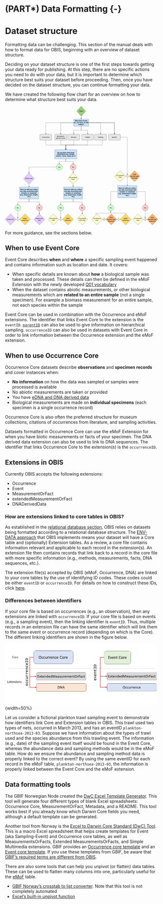 # (PART\*) Data Formatting {-}

# Dataset structure

Formatting data can be challenging. This section of the manual deals with how to format data for OBIS, beginning with an overview of dataset structure.

Deciding on your dataset structure is one of the first steps towards getting your data ready for publishing. At this step, there are no specific actions you need to do with your data, but it is important to determine which structure best suits your dataset before proceeding. Then, once you have decided on the dataset structure, you can continue formatting your data.

We have created the following flow chart for an overview on how to determine what structure best suits your data.

<svg xmlns="http://www.w3.org/2000/svg" xmlns:xlink="http://www.w3.org/1999/xlink" version="1.1" width="1533px" viewBox="-0.5 -0.5 1533 1191" content="&lt;mxfile&gt;&lt;diagram name=&quot;OBIS&quot; id=&quot;UvOoFBBmyslhh7-m53rs&quot;&gt;&lt;mxGraphModel dx=&quot;3338&quot; dy=&quot;1647&quot; grid=&quot;1&quot; gridSize=&quot;10&quot; guides=&quot;1&quot; tooltips=&quot;1&quot; connect=&quot;1&quot; arrows=&quot;1&quot; fold=&quot;1&quot; page=&quot;1&quot; pageScale=&quot;1&quot; pageWidth=&quot;1100&quot; pageHeight=&quot;850&quot; math=&quot;0&quot; shadow=&quot;0&quot;&gt;&lt;root&gt;&lt;mxCell id=&quot;hc1PMB7uW3_f1QSLA8F5-0&quot;/&gt;&lt;mxCell id=&quot;hc1PMB7uW3_f1QSLA8F5-1&quot; parent=&quot;hc1PMB7uW3_f1QSLA8F5-0&quot;/&gt;&lt;mxCell id=&quot;hc1PMB7uW3_f1QSLA8F5-2&quot; value=&quot;&quot; style=&quot;edgeStyle=orthogonalEdgeStyle;rounded=0;orthogonalLoop=1;jettySize=auto;html=1;fontSize=15;&quot; parent=&quot;hc1PMB7uW3_f1QSLA8F5-1&quot; source=&quot;hc1PMB7uW3_f1QSLA8F5-9&quot; target=&quot;hc1PMB7uW3_f1QSLA8F5-10&quot; edge=&quot;1&quot;&gt;&lt;mxGeometry relative=&quot;1&quot; as=&quot;geometry&quot;/&gt;&lt;/mxCell&gt;&lt;mxCell id=&quot;hc1PMB7uW3_f1QSLA8F5-3&quot; value=&quot;&quot; style=&quot;edgeStyle=orthogonalEdgeStyle;rounded=0;orthogonalLoop=1;jettySize=auto;html=1;fontSize=15;&quot; parent=&quot;hc1PMB7uW3_f1QSLA8F5-1&quot; source=&quot;hc1PMB7uW3_f1QSLA8F5-9&quot; target=&quot;hc1PMB7uW3_f1QSLA8F5-12&quot; edge=&quot;1&quot;&gt;&lt;mxGeometry relative=&quot;1&quot; as=&quot;geometry&quot;/&gt;&lt;/mxCell&gt;&lt;mxCell id=&quot;hc1PMB7uW3_f1QSLA8F5-4&quot; value=&quot;&quot; style=&quot;edgeStyle=orthogonalEdgeStyle;rounded=0;orthogonalLoop=1;jettySize=auto;html=1;fontSize=15;&quot; parent=&quot;hc1PMB7uW3_f1QSLA8F5-1&quot; source=&quot;hc1PMB7uW3_f1QSLA8F5-9&quot; target=&quot;hc1PMB7uW3_f1QSLA8F5-12&quot; edge=&quot;1&quot;&gt;&lt;mxGeometry relative=&quot;1&quot; as=&quot;geometry&quot;/&gt;&lt;/mxCell&gt;&lt;mxCell id=&quot;hc1PMB7uW3_f1QSLA8F5-5&quot; style=&quot;edgeStyle=orthogonalEdgeStyle;rounded=0;orthogonalLoop=1;jettySize=auto;html=1;fontSize=15;&quot; parent=&quot;hc1PMB7uW3_f1QSLA8F5-1&quot; source=&quot;hc1PMB7uW3_f1QSLA8F5-9&quot; target=&quot;hc1PMB7uW3_f1QSLA8F5-24&quot; edge=&quot;1&quot;&gt;&lt;mxGeometry relative=&quot;1&quot; as=&quot;geometry&quot;/&gt;&lt;/mxCell&gt;&lt;mxCell id=&quot;hc1PMB7uW3_f1QSLA8F5-6&quot; style=&quot;edgeStyle=orthogonalEdgeStyle;rounded=0;orthogonalLoop=1;jettySize=auto;html=1;fontSize=15;&quot; parent=&quot;hc1PMB7uW3_f1QSLA8F5-1&quot; source=&quot;hc1PMB7uW3_f1QSLA8F5-9&quot; target=&quot;hc1PMB7uW3_f1QSLA8F5-15&quot; edge=&quot;1&quot;&gt;&lt;mxGeometry relative=&quot;1&quot; as=&quot;geometry&quot;/&gt;&lt;/mxCell&gt;&lt;mxCell id=&quot;hc1PMB7uW3_f1QSLA8F5-7&quot; style=&quot;edgeStyle=orthogonalEdgeStyle;rounded=0;orthogonalLoop=1;jettySize=auto;html=1;fontSize=15;&quot; parent=&quot;hc1PMB7uW3_f1QSLA8F5-1&quot; source=&quot;hc1PMB7uW3_f1QSLA8F5-9&quot; target=&quot;hc1PMB7uW3_f1QSLA8F5-19&quot; edge=&quot;1&quot;&gt;&lt;mxGeometry relative=&quot;1&quot; as=&quot;geometry&quot;/&gt;&lt;/mxCell&gt;&lt;mxCell id=&quot;hc1PMB7uW3_f1QSLA8F5-8&quot; style=&quot;edgeStyle=orthogonalEdgeStyle;rounded=0;orthogonalLoop=1;jettySize=auto;html=1;fontSize=15;&quot; parent=&quot;hc1PMB7uW3_f1QSLA8F5-1&quot; source=&quot;hc1PMB7uW3_f1QSLA8F5-9&quot; target=&quot;hc1PMB7uW3_f1QSLA8F5-17&quot; edge=&quot;1&quot;&gt;&lt;mxGeometry relative=&quot;1&quot; as=&quot;geometry&quot;/&gt;&lt;/mxCell&gt;&lt;mxCell id=&quot;hc1PMB7uW3_f1QSLA8F5-9&quot; value=&quot;What kind of data do&amp;amp;nbsp; you have, or will collect?&quot; style=&quot;rounded=0;whiteSpace=wrap;html=1;shadow=0;fillColor=#CCE5FF;fontStyle=1;fontSize=15;&quot; parent=&quot;hc1PMB7uW3_f1QSLA8F5-1&quot; vertex=&quot;1&quot;&gt;&lt;mxGeometry x=&quot;-440&quot; y=&quot;-700&quot; width=&quot;150&quot; height=&quot;70&quot; as=&quot;geometry&quot;/&gt;&lt;/mxCell&gt;&lt;mxCell id=&quot;hc1PMB7uW3_f1QSLA8F5-10&quot; value=&quot;occurrence&quot; style=&quot;rounded=1;whiteSpace=wrap;html=1;fillColor=#E6E6E6;fontSize=15;&quot; parent=&quot;hc1PMB7uW3_f1QSLA8F5-1&quot; vertex=&quot;1&quot;&gt;&lt;mxGeometry x=&quot;-780&quot; y=&quot;-550&quot; width=&quot;120&quot; height=&quot;60&quot; as=&quot;geometry&quot;/&gt;&lt;/mxCell&gt;&lt;mxCell id=&quot;hc1PMB7uW3_f1QSLA8F5-11&quot; value=&quot;&quot; style=&quot;edgeStyle=orthogonalEdgeStyle;rounded=0;orthogonalLoop=1;jettySize=auto;html=1;entryX=0.5;entryY=0;entryDx=0;entryDy=0;entryPerimeter=0;fontSize=15;&quot; parent=&quot;hc1PMB7uW3_f1QSLA8F5-1&quot; source=&quot;hc1PMB7uW3_f1QSLA8F5-12&quot; target=&quot;hc1PMB7uW3_f1QSLA8F5-57&quot; edge=&quot;1&quot;&gt;&lt;mxGeometry relative=&quot;1&quot; as=&quot;geometry&quot;&gt;&lt;mxPoint x=&quot;81&quot; y=&quot;-280&quot; as=&quot;targetPoint&quot;/&gt;&lt;/mxGeometry&gt;&lt;/mxCell&gt;&lt;mxCell id=&quot;hc1PMB7uW3_f1QSLA8F5-12&quot; value=&quot;genetic&quot; style=&quot;whiteSpace=wrap;html=1;rounded=1;fillColor=#E6E6E6;fontSize=15;&quot; parent=&quot;hc1PMB7uW3_f1QSLA8F5-1&quot; vertex=&quot;1&quot;&gt;&lt;mxGeometry x=&quot;-91.5&quot; y=&quot;-550&quot; width=&quot;120&quot; height=&quot;60&quot; as=&quot;geometry&quot;/&gt;&lt;/mxCell&gt;&lt;mxCell id=&quot;hc1PMB7uW3_f1QSLA8F5-13&quot; style=&quot;edgeStyle=orthogonalEdgeStyle;rounded=0;orthogonalLoop=1;jettySize=auto;html=1;exitX=0.5;exitY=1;exitDx=0;exitDy=0;fontSize=15;&quot; parent=&quot;hc1PMB7uW3_f1QSLA8F5-1&quot; source=&quot;hc1PMB7uW3_f1QSLA8F5-24&quot; target=&quot;hc1PMB7uW3_f1QSLA8F5-22&quot; edge=&quot;1&quot;&gt;&lt;mxGeometry relative=&quot;1&quot; as=&quot;geometry&quot;/&gt;&lt;/mxCell&gt;&lt;mxCell id=&quot;hc1PMB7uW3_f1QSLA8F5-14&quot; style=&quot;edgeStyle=orthogonalEdgeStyle;rounded=0;orthogonalLoop=1;jettySize=auto;html=1;entryX=0.5;entryY=0;entryDx=0;entryDy=0;fontSize=15;&quot; parent=&quot;hc1PMB7uW3_f1QSLA8F5-1&quot; source=&quot;hc1PMB7uW3_f1QSLA8F5-15&quot; target=&quot;hc1PMB7uW3_f1QSLA8F5-22&quot; edge=&quot;1&quot;&gt;&lt;mxGeometry relative=&quot;1&quot; as=&quot;geometry&quot;&gt;&lt;mxPoint x=&quot;-560&quot; y=&quot;-400&quot; as=&quot;targetPoint&quot;/&gt;&lt;/mxGeometry&gt;&lt;/mxCell&gt;&lt;mxCell id=&quot;hc1PMB7uW3_f1QSLA8F5-15&quot; value=&quot;biomass&quot; style=&quot;whiteSpace=wrap;html=1;rounded=1;fillColor=#E6E6E6;fontSize=15;&quot; parent=&quot;hc1PMB7uW3_f1QSLA8F5-1&quot; vertex=&quot;1&quot;&gt;&lt;mxGeometry x=&quot;-500&quot; y=&quot;-550&quot; width=&quot;120&quot; height=&quot;60&quot; as=&quot;geometry&quot;/&gt;&lt;/mxCell&gt;&lt;mxCell id=&quot;hc1PMB7uW3_f1QSLA8F5-16&quot; style=&quot;edgeStyle=orthogonalEdgeStyle;rounded=0;orthogonalLoop=1;jettySize=auto;html=1;exitX=0.625;exitY=1;exitDx=0;exitDy=0;exitPerimeter=0;fontSize=15;&quot; parent=&quot;hc1PMB7uW3_f1QSLA8F5-1&quot; source=&quot;hc1PMB7uW3_f1QSLA8F5-17&quot; target=&quot;hc1PMB7uW3_f1QSLA8F5-22&quot; edge=&quot;1&quot;&gt;&lt;mxGeometry relative=&quot;1&quot; as=&quot;geometry&quot;/&gt;&lt;/mxCell&gt;&lt;mxCell id=&quot;hc1PMB7uW3_f1QSLA8F5-17&quot; value=&quot;tracking&quot; style=&quot;whiteSpace=wrap;html=1;rounded=1;fillColor=#E6E6E6;fontSize=15;&quot; parent=&quot;hc1PMB7uW3_f1QSLA8F5-1&quot; vertex=&quot;1&quot;&gt;&lt;mxGeometry x=&quot;-230&quot; y=&quot;-550&quot; width=&quot;120&quot; height=&quot;60&quot; as=&quot;geometry&quot;/&gt;&lt;/mxCell&gt;&lt;mxCell id=&quot;hc1PMB7uW3_f1QSLA8F5-18&quot; style=&quot;edgeStyle=orthogonalEdgeStyle;rounded=0;orthogonalLoop=1;jettySize=auto;html=1;entryX=0.5;entryY=0;entryDx=0;entryDy=0;exitX=0.5;exitY=1;exitDx=0;exitDy=0;fontSize=15;&quot; parent=&quot;hc1PMB7uW3_f1QSLA8F5-1&quot; source=&quot;hc1PMB7uW3_f1QSLA8F5-19&quot; target=&quot;hc1PMB7uW3_f1QSLA8F5-22&quot; edge=&quot;1&quot;&gt;&lt;mxGeometry relative=&quot;1&quot; as=&quot;geometry&quot;/&gt;&lt;/mxCell&gt;&lt;mxCell id=&quot;hc1PMB7uW3_f1QSLA8F5-19&quot; value=&quot;habitat&quot; style=&quot;whiteSpace=wrap;html=1;rounded=1;fillColor=#E6E6E6;fontSize=15;&quot; parent=&quot;hc1PMB7uW3_f1QSLA8F5-1&quot; vertex=&quot;1&quot;&gt;&lt;mxGeometry x=&quot;-360&quot; y=&quot;-550&quot; width=&quot;120&quot; height=&quot;60&quot; as=&quot;geometry&quot;/&gt;&lt;/mxCell&gt;&lt;mxCell id=&quot;hc1PMB7uW3_f1QSLA8F5-20&quot; style=&quot;edgeStyle=orthogonalEdgeStyle;rounded=0;orthogonalLoop=1;jettySize=auto;html=1;fontSize=15;&quot; parent=&quot;hc1PMB7uW3_f1QSLA8F5-1&quot; source=&quot;hc1PMB7uW3_f1QSLA8F5-22&quot; target=&quot;hc1PMB7uW3_f1QSLA8F5-26&quot; edge=&quot;1&quot;&gt;&lt;mxGeometry relative=&quot;1&quot; as=&quot;geometry&quot;/&gt;&lt;/mxCell&gt;&lt;mxCell id=&quot;hc1PMB7uW3_f1QSLA8F5-21&quot; style=&quot;edgeStyle=orthogonalEdgeStyle;rounded=0;orthogonalLoop=1;jettySize=auto;html=1;fontSize=15;&quot; parent=&quot;hc1PMB7uW3_f1QSLA8F5-1&quot; source=&quot;hc1PMB7uW3_f1QSLA8F5-22&quot; target=&quot;hc1PMB7uW3_f1QSLA8F5-28&quot; edge=&quot;1&quot;&gt;&lt;mxGeometry relative=&quot;1&quot; as=&quot;geometry&quot;/&gt;&lt;/mxCell&gt;&lt;mxCell id=&quot;hc1PMB7uW3_f1QSLA8F5-22&quot; value=&quot;Do you have event level information (e.g. sample, station, cruise, study, etc.)?&quot; style=&quot;whiteSpace=wrap;html=1;rounded=0;fontStyle=1;fillColor=#CCE5FF;fontSize=15;&quot; parent=&quot;hc1PMB7uW3_f1QSLA8F5-1&quot; vertex=&quot;1&quot;&gt;&lt;mxGeometry x=&quot;-629.5&quot; y=&quot;-393&quot; width=&quot;220&quot; height=&quot;90&quot; as=&quot;geometry&quot;/&gt;&lt;/mxCell&gt;&lt;mxCell id=&quot;hc1PMB7uW3_f1QSLA8F5-23&quot; value=&quot;&quot; style=&quot;edgeStyle=orthogonalEdgeStyle;rounded=0;orthogonalLoop=1;jettySize=auto;html=1;entryX=0.5;entryY=0;entryDx=0;entryDy=0;exitX=0.5;exitY=1;exitDx=0;exitDy=0;fontSize=15;&quot; parent=&quot;hc1PMB7uW3_f1QSLA8F5-1&quot; source=&quot;hc1PMB7uW3_f1QSLA8F5-10&quot; target=&quot;hc1PMB7uW3_f1QSLA8F5-22&quot; edge=&quot;1&quot;&gt;&lt;mxGeometry relative=&quot;1&quot; as=&quot;geometry&quot;&gt;&lt;mxPoint x=&quot;-540&quot; y=&quot;-520&quot; as=&quot;sourcePoint&quot;/&gt;&lt;mxPoint x=&quot;-420&quot; y=&quot;-370&quot; as=&quot;targetPoint&quot;/&gt;&lt;/mxGeometry&gt;&lt;/mxCell&gt;&lt;mxCell id=&quot;hc1PMB7uW3_f1QSLA8F5-24&quot; value=&quot;abundance, percent cover&quot; style=&quot;whiteSpace=wrap;html=1;rounded=1;fillColor=#E6E6E6;fontSize=15;&quot; parent=&quot;hc1PMB7uW3_f1QSLA8F5-1&quot; vertex=&quot;1&quot;&gt;&lt;mxGeometry x=&quot;-630&quot; y=&quot;-550&quot; width=&quot;120&quot; height=&quot;60&quot; as=&quot;geometry&quot;/&gt;&lt;/mxCell&gt;&lt;mxCell id=&quot;hc1PMB7uW3_f1QSLA8F5-25&quot; value=&quot;&quot; style=&quot;edgeStyle=orthogonalEdgeStyle;rounded=0;orthogonalLoop=1;jettySize=auto;html=1;fontSize=15;&quot; parent=&quot;hc1PMB7uW3_f1QSLA8F5-1&quot; source=&quot;hc1PMB7uW3_f1QSLA8F5-26&quot; target=&quot;hc1PMB7uW3_f1QSLA8F5-34&quot; edge=&quot;1&quot;&gt;&lt;mxGeometry relative=&quot;1&quot; as=&quot;geometry&quot;/&gt;&lt;/mxCell&gt;&lt;mxCell id=&quot;hc1PMB7uW3_f1QSLA8F5-26&quot; value=&quot;Yes&quot; style=&quot;ellipse;whiteSpace=wrap;html=1;fillColor=#CCFFCC;fontSize=15;&quot; parent=&quot;hc1PMB7uW3_f1QSLA8F5-1&quot; vertex=&quot;1&quot;&gt;&lt;mxGeometry x=&quot;-615&quot; y=&quot;-250&quot; width=&quot;60&quot; height=&quot;60&quot; as=&quot;geometry&quot;/&gt;&lt;/mxCell&gt;&lt;mxCell id=&quot;hc1PMB7uW3_f1QSLA8F5-27&quot; value=&quot;&quot; style=&quot;edgeStyle=orthogonalEdgeStyle;rounded=0;orthogonalLoop=1;jettySize=auto;html=1;fontSize=15;&quot; parent=&quot;hc1PMB7uW3_f1QSLA8F5-1&quot; source=&quot;hc1PMB7uW3_f1QSLA8F5-28&quot; target=&quot;hc1PMB7uW3_f1QSLA8F5-36&quot; edge=&quot;1&quot;&gt;&lt;mxGeometry relative=&quot;1&quot; as=&quot;geometry&quot;/&gt;&lt;/mxCell&gt;&lt;mxCell id=&quot;hc1PMB7uW3_f1QSLA8F5-28&quot; value=&quot;No&quot; style=&quot;ellipse;whiteSpace=wrap;html=1;fillColor=#FFCCCC;fontSize=15;&quot; parent=&quot;hc1PMB7uW3_f1QSLA8F5-1&quot; vertex=&quot;1&quot;&gt;&lt;mxGeometry x=&quot;-476&quot; y=&quot;-250&quot; width=&quot;60&quot; height=&quot;60&quot; as=&quot;geometry&quot;/&gt;&lt;/mxCell&gt;&lt;mxCell id=&quot;hc1PMB7uW3_f1QSLA8F5-29&quot; style=&quot;edgeStyle=orthogonalEdgeStyle;rounded=0;orthogonalLoop=1;jettySize=auto;html=1;fontSize=15;&quot; parent=&quot;hc1PMB7uW3_f1QSLA8F5-1&quot; source=&quot;hc1PMB7uW3_f1QSLA8F5-31&quot; target=&quot;hc1PMB7uW3_f1QSLA8F5-38&quot; edge=&quot;1&quot;&gt;&lt;mxGeometry relative=&quot;1&quot; as=&quot;geometry&quot;/&gt;&lt;/mxCell&gt;&lt;mxCell id=&quot;hc1PMB7uW3_f1QSLA8F5-30&quot; style=&quot;edgeStyle=orthogonalEdgeStyle;rounded=0;orthogonalLoop=1;jettySize=auto;html=1;fontSize=15;&quot; parent=&quot;hc1PMB7uW3_f1QSLA8F5-1&quot; source=&quot;hc1PMB7uW3_f1QSLA8F5-31&quot; target=&quot;hc1PMB7uW3_f1QSLA8F5-40&quot; edge=&quot;1&quot;&gt;&lt;mxGeometry relative=&quot;1&quot; as=&quot;geometry&quot;/&gt;&lt;/mxCell&gt;&lt;mxCell id=&quot;hc1PMB7uW3_f1QSLA8F5-31&quot; value=&quot;&amp;lt;b style=&amp;quot;font-size: 15px;&amp;quot;&amp;gt;Have (or will) you collect any data associated with samples or sampling? (e.g. temperature, length, etc.)&amp;lt;/b&amp;gt;&quot; style=&quot;whiteSpace=wrap;html=1;rounded=0;fillColor=#CCE5FF;fontSize=15;&quot; parent=&quot;hc1PMB7uW3_f1QSLA8F5-1&quot; vertex=&quot;1&quot;&gt;&lt;mxGeometry x=&quot;-983&quot; y=&quot;-20&quot; width=&quot;190&quot; height=&quot;120&quot; as=&quot;geometry&quot;/&gt;&lt;/mxCell&gt;&lt;mxCell id=&quot;hc1PMB7uW3_f1QSLA8F5-33&quot; style=&quot;edgeStyle=orthogonalEdgeStyle;rounded=0;orthogonalLoop=1;jettySize=auto;html=1;fontSize=15;&quot; parent=&quot;hc1PMB7uW3_f1QSLA8F5-1&quot; source=&quot;hc1PMB7uW3_f1QSLA8F5-34&quot; target=&quot;hc1PMB7uW3_f1QSLA8F5-31&quot; edge=&quot;1&quot;&gt;&lt;mxGeometry relative=&quot;1&quot; as=&quot;geometry&quot;/&gt;&lt;/mxCell&gt;&lt;mxCell id=&quot;hc1PMB7uW3_f1QSLA8F5-34&quot; value=&quot;Event core&quot; style=&quot;rhombus;whiteSpace=wrap;html=1;fillColor=#E5CCFF;fontSize=15;&quot; parent=&quot;hc1PMB7uW3_f1QSLA8F5-1&quot; vertex=&quot;1&quot;&gt;&lt;mxGeometry x=&quot;-943&quot; y=&quot;-160&quot; width=&quot;109&quot; height=&quot;110&quot; as=&quot;geometry&quot;/&gt;&lt;/mxCell&gt;&lt;mxCell id=&quot;hc1PMB7uW3_f1QSLA8F5-35&quot; style=&quot;edgeStyle=orthogonalEdgeStyle;rounded=0;orthogonalLoop=1;jettySize=auto;html=1;exitX=0.5;exitY=1;exitDx=0;exitDy=0;fontSize=15;&quot; parent=&quot;hc1PMB7uW3_f1QSLA8F5-1&quot; source=&quot;hc1PMB7uW3_f1QSLA8F5-36&quot; target=&quot;hc1PMB7uW3_f1QSLA8F5-67&quot; edge=&quot;1&quot;&gt;&lt;mxGeometry relative=&quot;1&quot; as=&quot;geometry&quot;/&gt;&lt;/mxCell&gt;&lt;mxCell id=&quot;hc1PMB7uW3_f1QSLA8F5-36&quot; value=&quot;Occurrence Core&quot; style=&quot;rhombus;whiteSpace=wrap;html=1;fillColor=#FFFFCC;fontSize=15;&quot; parent=&quot;hc1PMB7uW3_f1QSLA8F5-1&quot; vertex=&quot;1&quot;&gt;&lt;mxGeometry x=&quot;-500.5&quot; y=&quot;-160&quot; width=&quot;109&quot; height=&quot;110&quot; as=&quot;geometry&quot;/&gt;&lt;/mxCell&gt;&lt;mxCell id=&quot;hc1PMB7uW3_f1QSLA8F5-37&quot; value=&quot;&quot; style=&quot;edgeStyle=orthogonalEdgeStyle;rounded=0;orthogonalLoop=1;jettySize=auto;html=1;entryX=0.5;entryY=0;entryDx=0;entryDy=0;entryPerimeter=0;fontSize=15;&quot; parent=&quot;hc1PMB7uW3_f1QSLA8F5-1&quot; source=&quot;hc1PMB7uW3_f1QSLA8F5-38&quot; target=&quot;hc1PMB7uW3_f1QSLA8F5-61&quot; edge=&quot;1&quot;&gt;&lt;mxGeometry relative=&quot;1&quot; as=&quot;geometry&quot;/&gt;&lt;/mxCell&gt;&lt;mxCell id=&quot;hc1PMB7uW3_f1QSLA8F5-38&quot; value=&quot;Yes&quot; style=&quot;ellipse;whiteSpace=wrap;html=1;fillColor=#CCFFCC;fontSize=15;&quot; parent=&quot;hc1PMB7uW3_f1QSLA8F5-1&quot; vertex=&quot;1&quot;&gt;&lt;mxGeometry x=&quot;-1031&quot; y=&quot;158.5&quot; width=&quot;60&quot; height=&quot;60&quot; as=&quot;geometry&quot;/&gt;&lt;/mxCell&gt;&lt;mxCell id=&quot;hc1PMB7uW3_f1QSLA8F5-39&quot; value=&quot;&quot; style=&quot;edgeStyle=orthogonalEdgeStyle;rounded=0;orthogonalLoop=1;jettySize=auto;html=1;fontSize=15;&quot; parent=&quot;hc1PMB7uW3_f1QSLA8F5-1&quot; source=&quot;hc1PMB7uW3_f1QSLA8F5-40&quot; target=&quot;hc1PMB7uW3_f1QSLA8F5-42&quot; edge=&quot;1&quot;&gt;&lt;mxGeometry relative=&quot;1&quot; as=&quot;geometry&quot;/&gt;&lt;/mxCell&gt;&lt;mxCell id=&quot;hc1PMB7uW3_f1QSLA8F5-40&quot; value=&quot;No&quot; style=&quot;ellipse;whiteSpace=wrap;html=1;fillColor=#FFCCCC;fontSize=15;&quot; parent=&quot;hc1PMB7uW3_f1QSLA8F5-1&quot; vertex=&quot;1&quot;&gt;&lt;mxGeometry x=&quot;-815&quot; y=&quot;158.5&quot; width=&quot;60&quot; height=&quot;60&quot; as=&quot;geometry&quot;/&gt;&lt;/mxCell&gt;&lt;mxCell id=&quot;hc1PMB7uW3_f1QSLA8F5-41&quot; value=&quot;Event core&quot; style=&quot;rhombus;whiteSpace=wrap;html=1;fillColor=#E5CCFF;fontSize=15;&quot; parent=&quot;hc1PMB7uW3_f1QSLA8F5-1&quot; vertex=&quot;1&quot;&gt;&lt;mxGeometry x=&quot;-1128&quot; y=&quot;249.5&quot; width=&quot;109&quot; height=&quot;110&quot; as=&quot;geometry&quot;/&gt;&lt;/mxCell&gt;&lt;mxCell id=&quot;hc1PMB7uW3_f1QSLA8F5-42&quot; value=&quot;Event core &amp;lt;br style=&amp;quot;font-size: 15px;&amp;quot;&amp;gt;only&quot; style=&quot;rhombus;whiteSpace=wrap;html=1;fillColor=#E5CCFF;fontSize=15;&quot; parent=&quot;hc1PMB7uW3_f1QSLA8F5-1&quot; vertex=&quot;1&quot;&gt;&lt;mxGeometry x=&quot;-839.5&quot; y=&quot;249.5&quot; width=&quot;109&quot; height=&quot;110&quot; as=&quot;geometry&quot;/&gt;&lt;/mxCell&gt;&lt;mxCell id=&quot;hc1PMB7uW3_f1QSLA8F5-43&quot; style=&quot;edgeStyle=orthogonalEdgeStyle;rounded=0;orthogonalLoop=1;jettySize=auto;html=1;exitX=0.5;exitY=1;exitDx=0;exitDy=0;exitPerimeter=0;fontSize=15;&quot; parent=&quot;hc1PMB7uW3_f1QSLA8F5-1&quot; source=&quot;hc1PMB7uW3_f1QSLA8F5-57&quot; target=&quot;hc1PMB7uW3_f1QSLA8F5-47&quot; edge=&quot;1&quot;&gt;&lt;mxGeometry relative=&quot;1&quot; as=&quot;geometry&quot;&gt;&lt;mxPoint x=&quot;164.5&quot; y=&quot;44&quot; as=&quot;sourcePoint&quot;/&gt;&lt;/mxGeometry&gt;&lt;/mxCell&gt;&lt;UserObject label=&quot;Occurrence Core&quot; link=&quot;format_occurrence.html&quot; id=&quot;hc1PMB7uW3_f1QSLA8F5-44&quot;&gt;&lt;mxCell style=&quot;rhombus;whiteSpace=wrap;html=1;rounded=0;fillColor=#FFFFCC;fontSize=15;&quot; parent=&quot;hc1PMB7uW3_f1QSLA8F5-1&quot; vertex=&quot;1&quot;&gt;&lt;mxGeometry x=&quot;-30&quot; y=&quot;-183.5&quot; width=&quot;109&quot; height=&quot;110&quot; as=&quot;geometry&quot;/&gt;&lt;/mxCell&gt;&lt;/UserObject&gt;&lt;mxCell id=&quot;hc1PMB7uW3_f1QSLA8F5-45&quot; style=&quot;edgeStyle=orthogonalEdgeStyle;rounded=0;orthogonalLoop=1;jettySize=auto;html=1;&quot; parent=&quot;hc1PMB7uW3_f1QSLA8F5-1&quot; source=&quot;hc1PMB7uW3_f1QSLA8F5-47&quot; target=&quot;hc1PMB7uW3_f1QSLA8F5-49&quot; edge=&quot;1&quot;&gt;&lt;mxGeometry relative=&quot;1&quot; as=&quot;geometry&quot;/&gt;&lt;/mxCell&gt;&lt;mxCell id=&quot;hc1PMB7uW3_f1QSLA8F5-46&quot; style=&quot;edgeStyle=orthogonalEdgeStyle;rounded=0;orthogonalLoop=1;jettySize=auto;html=1;&quot; parent=&quot;hc1PMB7uW3_f1QSLA8F5-1&quot; source=&quot;hc1PMB7uW3_f1QSLA8F5-47&quot; target=&quot;hc1PMB7uW3_f1QSLA8F5-51&quot; edge=&quot;1&quot;&gt;&lt;mxGeometry relative=&quot;1&quot; as=&quot;geometry&quot;/&gt;&lt;/mxCell&gt;&lt;mxCell id=&quot;hc1PMB7uW3_f1QSLA8F5-47&quot; value=&quot;&amp;lt;b style=&amp;quot;font-size: 15px;&amp;quot;&amp;gt;Have (or will) you collect any data associated with samples or sampling? (e.g. temperature, length, etc.)&amp;lt;/b&amp;gt;&quot; style=&quot;whiteSpace=wrap;html=1;rounded=0;fillColor=#CCE5FF;fontSize=15;&quot; parent=&quot;hc1PMB7uW3_f1QSLA8F5-1&quot; vertex=&quot;1&quot;&gt;&lt;mxGeometry x=&quot;2.5&quot; y=&quot;-33.5&quot; width=&quot;190&quot; height=&quot;120&quot; as=&quot;geometry&quot;/&gt;&lt;/mxCell&gt;&lt;mxCell id=&quot;hc1PMB7uW3_f1QSLA8F5-48&quot; style=&quot;edgeStyle=orthogonalEdgeStyle;rounded=0;orthogonalLoop=1;jettySize=auto;html=1;exitX=0.5;exitY=1;exitDx=0;exitDy=0;entryX=0.1;entryY=0.5;entryDx=0;entryDy=0;entryPerimeter=0;fontSize=15;&quot; parent=&quot;hc1PMB7uW3_f1QSLA8F5-1&quot; source=&quot;hc1PMB7uW3_f1QSLA8F5-49&quot; target=&quot;hc1PMB7uW3_f1QSLA8F5-64&quot; edge=&quot;1&quot;&gt;&lt;mxGeometry relative=&quot;1&quot; as=&quot;geometry&quot;/&gt;&lt;/mxCell&gt;&lt;mxCell id=&quot;hc1PMB7uW3_f1QSLA8F5-49&quot; value=&quot;Yes&quot; style=&quot;ellipse;whiteSpace=wrap;html=1;fillColor=#CCFFCC;fontSize=15;&quot; parent=&quot;hc1PMB7uW3_f1QSLA8F5-1&quot; vertex=&quot;1&quot;&gt;&lt;mxGeometry x=&quot;-99&quot; y=&quot;158.5&quot; width=&quot;60&quot; height=&quot;60&quot; as=&quot;geometry&quot;/&gt;&lt;/mxCell&gt;&lt;mxCell id=&quot;hc1PMB7uW3_f1QSLA8F5-50&quot; value=&quot;&quot; style=&quot;edgeStyle=orthogonalEdgeStyle;rounded=0;orthogonalLoop=1;jettySize=auto;html=1;entryX=0.5;entryY=0;entryDx=0;entryDy=0;entryPerimeter=0;fontSize=15;&quot; parent=&quot;hc1PMB7uW3_f1QSLA8F5-1&quot; source=&quot;hc1PMB7uW3_f1QSLA8F5-51&quot; target=&quot;hc1PMB7uW3_f1QSLA8F5-62&quot; edge=&quot;1&quot;&gt;&lt;mxGeometry relative=&quot;1&quot; as=&quot;geometry&quot;/&gt;&lt;/mxCell&gt;&lt;mxCell id=&quot;hc1PMB7uW3_f1QSLA8F5-51&quot; value=&quot;No&quot; style=&quot;ellipse;whiteSpace=wrap;html=1;fillColor=#FFCCCC;fontSize=15;&quot; parent=&quot;hc1PMB7uW3_f1QSLA8F5-1&quot; vertex=&quot;1&quot;&gt;&lt;mxGeometry x=&quot;248&quot; y=&quot;158.5&quot; width=&quot;60&quot; height=&quot;60&quot; as=&quot;geometry&quot;/&gt;&lt;/mxCell&gt;&lt;mxCell id=&quot;hc1PMB7uW3_f1QSLA8F5-52&quot; value=&quot;Occurrence &amp;lt;br style=&amp;quot;font-size: 15px;&amp;quot;&amp;gt;core&quot; style=&quot;rhombus;whiteSpace=wrap;html=1;fillColor=#FFFFCC;fontSize=15;&quot; parent=&quot;hc1PMB7uW3_f1QSLA8F5-1&quot; vertex=&quot;1&quot;&gt;&lt;mxGeometry x=&quot;-262&quot; y=&quot;249.5&quot; width=&quot;109&quot; height=&quot;110&quot; as=&quot;geometry&quot;/&gt;&lt;/mxCell&gt;&lt;mxCell id=&quot;hc1PMB7uW3_f1QSLA8F5-53&quot; value=&quot;Occurrence &amp;lt;br style=&amp;quot;font-size: 15px;&amp;quot;&amp;gt;core&quot; style=&quot;rhombus;whiteSpace=wrap;html=1;fillColor=#FFFFCC;fontSize=15;&quot; parent=&quot;hc1PMB7uW3_f1QSLA8F5-1&quot; vertex=&quot;1&quot;&gt;&lt;mxGeometry x=&quot;150&quot; y=&quot;249.5&quot; width=&quot;109&quot; height=&quot;110&quot; as=&quot;geometry&quot;/&gt;&lt;/mxCell&gt;&lt;mxCell id=&quot;hc1PMB7uW3_f1QSLA8F5-54&quot; value=&quot;DNA&amp;lt;br style=&amp;quot;font-size: 15px;&amp;quot;&amp;gt;derived data&amp;lt;br&amp;gt;extension&quot; style=&quot;rhombus;whiteSpace=wrap;html=1;rounded=0;fillColor=#FFB570;fontSize=15;&quot; parent=&quot;hc1PMB7uW3_f1QSLA8F5-1&quot; vertex=&quot;1&quot;&gt;&lt;mxGeometry x=&quot;116&quot; y=&quot;-183.5&quot; width=&quot;109&quot; height=&quot;110&quot; as=&quot;geometry&quot;/&gt;&lt;/mxCell&gt;&lt;mxCell id=&quot;hc1PMB7uW3_f1QSLA8F5-55&quot; style=&quot;edgeStyle=orthogonalEdgeStyle;rounded=0;orthogonalLoop=1;jettySize=auto;html=1;fontSize=15;&quot; parent=&quot;hc1PMB7uW3_f1QSLA8F5-1&quot; source=&quot;hc1PMB7uW3_f1QSLA8F5-56&quot; target=&quot;hc1PMB7uW3_f1QSLA8F5-9&quot; edge=&quot;1&quot;&gt;&lt;mxGeometry relative=&quot;1&quot; as=&quot;geometry&quot;/&gt;&lt;/mxCell&gt;&lt;mxCell id=&quot;hc1PMB7uW3_f1QSLA8F5-56&quot; value=&quot;Start&quot; style=&quot;rhombus;whiteSpace=wrap;html=1;fillColor=#97D077;fontSize=18;&quot; parent=&quot;hc1PMB7uW3_f1QSLA8F5-1&quot; vertex=&quot;1&quot;&gt;&lt;mxGeometry x=&quot;-410&quot; y=&quot;-830&quot; width=&quot;90&quot; height=&quot;100&quot; as=&quot;geometry&quot;/&gt;&lt;/mxCell&gt;&lt;mxCell id=&quot;hc1PMB7uW3_f1QSLA8F5-57&quot; value=&quot;&quot; style=&quot;shape=cross;whiteSpace=wrap;html=1;fontSize=15;&quot; parent=&quot;hc1PMB7uW3_f1QSLA8F5-1&quot; vertex=&quot;1&quot;&gt;&lt;mxGeometry x=&quot;82.5&quot; y=&quot;-143.5&quot; width=&quot;30&quot; height=&quot;30&quot; as=&quot;geometry&quot;/&gt;&lt;/mxCell&gt;&lt;mxCell id=&quot;hc1PMB7uW3_f1QSLA8F5-58&quot; value=&quot;eMoF&amp;lt;br style=&amp;quot;font-size: 15px;&amp;quot;&amp;gt;extension&quot; style=&quot;rhombus;whiteSpace=wrap;html=1;rounded=0;fillColor=#FFD966;fontSize=15;&quot; parent=&quot;hc1PMB7uW3_f1QSLA8F5-1&quot; vertex=&quot;1&quot;&gt;&lt;mxGeometry x=&quot;-983&quot; y=&quot;249.5&quot; width=&quot;109&quot; height=&quot;110&quot; as=&quot;geometry&quot;/&gt;&lt;/mxCell&gt;&lt;mxCell id=&quot;hc1PMB7uW3_f1QSLA8F5-59&quot; value=&quot;eMoF&amp;lt;br style=&amp;quot;font-size: 15px;&amp;quot;&amp;gt;extension&quot; style=&quot;rhombus;whiteSpace=wrap;html=1;rounded=0;fillColor=#FFD966;fontSize=15;&quot; parent=&quot;hc1PMB7uW3_f1QSLA8F5-1&quot; vertex=&quot;1&quot;&gt;&lt;mxGeometry x=&quot;26.5&quot; y=&quot;249.5&quot; width=&quot;109&quot; height=&quot;110&quot; as=&quot;geometry&quot;/&gt;&lt;/mxCell&gt;&lt;mxCell id=&quot;hc1PMB7uW3_f1QSLA8F5-60&quot; value=&quot;&quot; style=&quot;shape=cross;whiteSpace=wrap;html=1;fontSize=15;&quot; parent=&quot;hc1PMB7uW3_f1QSLA8F5-1&quot; vertex=&quot;1&quot;&gt;&lt;mxGeometry x=&quot;-150&quot; y=&quot;289.5&quot; width=&quot;30&quot; height=&quot;30&quot; as=&quot;geometry&quot;/&gt;&lt;/mxCell&gt;&lt;mxCell id=&quot;hc1PMB7uW3_f1QSLA8F5-61&quot; value=&quot;&quot; style=&quot;shape=cross;whiteSpace=wrap;html=1;fontSize=15;&quot; parent=&quot;hc1PMB7uW3_f1QSLA8F5-1&quot; vertex=&quot;1&quot;&gt;&lt;mxGeometry x=&quot;-1016&quot; y=&quot;289.5&quot; width=&quot;30&quot; height=&quot;30&quot; as=&quot;geometry&quot;/&gt;&lt;/mxCell&gt;&lt;mxCell id=&quot;hc1PMB7uW3_f1QSLA8F5-62&quot; value=&quot;&quot; style=&quot;shape=cross;whiteSpace=wrap;html=1;fontSize=15;&quot; parent=&quot;hc1PMB7uW3_f1QSLA8F5-1&quot; vertex=&quot;1&quot;&gt;&lt;mxGeometry x=&quot;262&quot; y=&quot;289.5&quot; width=&quot;30&quot; height=&quot;30&quot; as=&quot;geometry&quot;/&gt;&lt;/mxCell&gt;&lt;mxCell id=&quot;hc1PMB7uW3_f1QSLA8F5-63&quot; value=&quot;&quot; style=&quot;shape=cross;whiteSpace=wrap;html=1;fontSize=15;&quot; parent=&quot;hc1PMB7uW3_f1QSLA8F5-1&quot; vertex=&quot;1&quot;&gt;&lt;mxGeometry x=&quot;-6&quot; y=&quot;289.5&quot; width=&quot;30&quot; height=&quot;30&quot; as=&quot;geometry&quot;/&gt;&lt;/mxCell&gt;&lt;mxCell id=&quot;hc1PMB7uW3_f1QSLA8F5-64&quot; value=&quot;&quot; style=&quot;shape=curlyBracket;whiteSpace=wrap;html=1;rounded=1;labelPosition=left;verticalLabelPosition=middle;align=right;verticalAlign=middle;rotation=90;fontSize=15;&quot; parent=&quot;hc1PMB7uW3_f1QSLA8F5-1&quot; vertex=&quot;1&quot;&gt;&lt;mxGeometry x=&quot;-79&quot; y=&quot;86.5&quot; width=&quot;20&quot; height=&quot;310&quot; as=&quot;geometry&quot;/&gt;&lt;/mxCell&gt;&lt;mxCell id=&quot;hc1PMB7uW3_f1QSLA8F5-65&quot; style=&quot;edgeStyle=orthogonalEdgeStyle;rounded=0;orthogonalLoop=1;jettySize=auto;html=1;entryX=0.5;entryY=0;entryDx=0;entryDy=0;fontSize=15;&quot; parent=&quot;hc1PMB7uW3_f1QSLA8F5-1&quot; source=&quot;hc1PMB7uW3_f1QSLA8F5-67&quot; target=&quot;hc1PMB7uW3_f1QSLA8F5-69&quot; edge=&quot;1&quot;&gt;&lt;mxGeometry relative=&quot;1&quot; as=&quot;geometry&quot;/&gt;&lt;/mxCell&gt;&lt;mxCell id=&quot;hc1PMB7uW3_f1QSLA8F5-66&quot; style=&quot;edgeStyle=orthogonalEdgeStyle;rounded=0;orthogonalLoop=1;jettySize=auto;html=1;fontSize=15;&quot; parent=&quot;hc1PMB7uW3_f1QSLA8F5-1&quot; source=&quot;hc1PMB7uW3_f1QSLA8F5-67&quot; target=&quot;hc1PMB7uW3_f1QSLA8F5-71&quot; edge=&quot;1&quot;&gt;&lt;mxGeometry relative=&quot;1&quot; as=&quot;geometry&quot;/&gt;&lt;/mxCell&gt;&lt;mxCell id=&quot;hc1PMB7uW3_f1QSLA8F5-67&quot; value=&quot;&amp;lt;b style=&amp;quot;font-size: 15px;&amp;quot;&amp;gt;Have (or will) you collect any data associated with samples or sampling? (e.g. temperature, length, etc.)&amp;lt;/b&amp;gt;&quot; style=&quot;whiteSpace=wrap;html=1;rounded=0;fillColor=#CCE5FF;fontSize=15;&quot; parent=&quot;hc1PMB7uW3_f1QSLA8F5-1&quot; vertex=&quot;1&quot;&gt;&lt;mxGeometry x=&quot;-541&quot; y=&quot;-20&quot; width=&quot;190&quot; height=&quot;120&quot; as=&quot;geometry&quot;/&gt;&lt;/mxCell&gt;&lt;mxCell id=&quot;hc1PMB7uW3_f1QSLA8F5-68&quot; value=&quot;&quot; style=&quot;edgeStyle=orthogonalEdgeStyle;rounded=0;orthogonalLoop=1;jettySize=auto;html=1;entryX=0.5;entryY=0;entryDx=0;entryDy=0;entryPerimeter=0;fontSize=15;&quot; parent=&quot;hc1PMB7uW3_f1QSLA8F5-1&quot; source=&quot;hc1PMB7uW3_f1QSLA8F5-69&quot; target=&quot;hc1PMB7uW3_f1QSLA8F5-75&quot; edge=&quot;1&quot;&gt;&lt;mxGeometry relative=&quot;1&quot; as=&quot;geometry&quot;/&gt;&lt;/mxCell&gt;&lt;mxCell id=&quot;hc1PMB7uW3_f1QSLA8F5-69&quot; value=&quot;Yes&quot; style=&quot;ellipse;whiteSpace=wrap;html=1;fillColor=#CCFFCC;fontSize=15;&quot; parent=&quot;hc1PMB7uW3_f1QSLA8F5-1&quot; vertex=&quot;1&quot;&gt;&lt;mxGeometry x=&quot;-601&quot; y=&quot;158.5&quot; width=&quot;60&quot; height=&quot;60&quot; as=&quot;geometry&quot;/&gt;&lt;/mxCell&gt;&lt;mxCell id=&quot;hc1PMB7uW3_f1QSLA8F5-70&quot; value=&quot;&quot; style=&quot;edgeStyle=orthogonalEdgeStyle;rounded=0;orthogonalLoop=1;jettySize=auto;html=1;fontSize=15;&quot; parent=&quot;hc1PMB7uW3_f1QSLA8F5-1&quot; source=&quot;hc1PMB7uW3_f1QSLA8F5-71&quot; target=&quot;hc1PMB7uW3_f1QSLA8F5-73&quot; edge=&quot;1&quot;&gt;&lt;mxGeometry relative=&quot;1&quot; as=&quot;geometry&quot;/&gt;&lt;/mxCell&gt;&lt;mxCell id=&quot;hc1PMB7uW3_f1QSLA8F5-71&quot; value=&quot;No&quot; style=&quot;ellipse;whiteSpace=wrap;html=1;fillColor=#FFCCCC;fontSize=15;&quot; parent=&quot;hc1PMB7uW3_f1QSLA8F5-1&quot; vertex=&quot;1&quot;&gt;&lt;mxGeometry x=&quot;-385&quot; y=&quot;158.5&quot; width=&quot;60&quot; height=&quot;60&quot; as=&quot;geometry&quot;/&gt;&lt;/mxCell&gt;&lt;mxCell id=&quot;hc1PMB7uW3_f1QSLA8F5-72&quot; value=&quot;Occurrence&amp;lt;br style=&amp;quot;font-size: 15px;&amp;quot;&amp;gt;core&quot; style=&quot;rhombus;whiteSpace=wrap;html=1;fillColor=#FFFFCC;fontSize=15;&quot; parent=&quot;hc1PMB7uW3_f1QSLA8F5-1&quot; vertex=&quot;1&quot;&gt;&lt;mxGeometry x=&quot;-698&quot; y=&quot;249.5&quot; width=&quot;109&quot; height=&quot;110&quot; as=&quot;geometry&quot;/&gt;&lt;/mxCell&gt;&lt;mxCell id=&quot;hc1PMB7uW3_f1QSLA8F5-73&quot; value=&quot;Occurrence&amp;lt;br style=&amp;quot;border-color: var(--border-color); font-size: 15px;&amp;quot;&amp;gt;core only&quot; style=&quot;rhombus;whiteSpace=wrap;html=1;fillColor=#FFFFCC;fontSize=15;&quot; parent=&quot;hc1PMB7uW3_f1QSLA8F5-1&quot; vertex=&quot;1&quot;&gt;&lt;mxGeometry x=&quot;-409.5&quot; y=&quot;249.5&quot; width=&quot;109&quot; height=&quot;110&quot; as=&quot;geometry&quot;/&gt;&lt;/mxCell&gt;&lt;mxCell id=&quot;hc1PMB7uW3_f1QSLA8F5-74&quot; value=&quot;eMoF&amp;lt;br style=&amp;quot;font-size: 15px;&amp;quot;&amp;gt;extension&quot; style=&quot;rhombus;whiteSpace=wrap;html=1;rounded=0;fillColor=#FFD966;fontSize=15;&quot; parent=&quot;hc1PMB7uW3_f1QSLA8F5-1&quot; vertex=&quot;1&quot;&gt;&lt;mxGeometry x=&quot;-552&quot; y=&quot;249.5&quot; width=&quot;109&quot; height=&quot;110&quot; as=&quot;geometry&quot;/&gt;&lt;/mxCell&gt;&lt;mxCell id=&quot;hc1PMB7uW3_f1QSLA8F5-75&quot; value=&quot;&quot; style=&quot;shape=cross;whiteSpace=wrap;html=1;fontSize=15;&quot; parent=&quot;hc1PMB7uW3_f1QSLA8F5-1&quot; vertex=&quot;1&quot;&gt;&lt;mxGeometry x=&quot;-586&quot; y=&quot;289.5&quot; width=&quot;30&quot; height=&quot;30&quot; as=&quot;geometry&quot;/&gt;&lt;/mxCell&gt;&lt;mxCell id=&quot;hc1PMB7uW3_f1QSLA8F5-76&quot; value=&quot;DNA&amp;lt;br style=&amp;quot;font-size: 15px;&amp;quot;&amp;gt;derived data&amp;lt;br&amp;gt;extension&quot; style=&quot;rhombus;whiteSpace=wrap;html=1;rounded=0;fillColor=#FFB570;fontSize=15;&quot; parent=&quot;hc1PMB7uW3_f1QSLA8F5-1&quot; vertex=&quot;1&quot;&gt;&lt;mxGeometry x=&quot;-118&quot; y=&quot;249.5&quot; width=&quot;109&quot; height=&quot;110&quot; as=&quot;geometry&quot;/&gt;&lt;/mxCell&gt;&lt;mxCell id=&quot;hc1PMB7uW3_f1QSLA8F5-77&quot; value=&quot;DNA&amp;lt;br style=&amp;quot;font-size: 15px;&amp;quot;&amp;gt;derived data&amp;lt;br&amp;gt;extension&quot; style=&quot;rhombus;whiteSpace=wrap;html=1;rounded=0;fillColor=#FFB570;fontSize=15;&quot; parent=&quot;hc1PMB7uW3_f1QSLA8F5-1&quot; vertex=&quot;1&quot;&gt;&lt;mxGeometry x=&quot;295&quot; y=&quot;249.5&quot; width=&quot;109&quot; height=&quot;110&quot; as=&quot;geometry&quot;/&gt;&lt;/mxCell&gt;&lt;/root&gt;&lt;/mxGraphModel&gt;&lt;/diagram&gt;&lt;/mxfile&gt;" onclick="(function(svg){var src=window.event.target||window.event.srcElement;while (src!=null&amp;&amp;src.nodeName.toLowerCase()!='a'){src=src.parentNode;}if(src==null){if(svg.wnd!=null&amp;&amp;!svg.wnd.closed){svg.wnd.focus();}else{var r=function(evt){if(evt.data=='ready'&amp;&amp;evt.source==svg.wnd){svg.wnd.postMessage(decodeURIComponent(svg.getAttribute('content')),'*');window.removeEventListener('message',r);}};window.addEventListener('message',r);svg.wnd=window.open('https://viewer.diagrams.net/?client=1&amp;page=0&amp;edit=_blank');}}})(this);" style="cursor:pointer;max-width:100%;max-height:1191px;"><defs/><g><path d="M 688 165 L 408 165 L 408 273.63" fill="none" stroke="rgb(0, 0, 0)" stroke-miterlimit="10" pointer-events="stroke"/><path d="M 408 278.88 L 404.5 271.88 L 408 273.63 L 411.5 271.88 Z" fill="rgb(0, 0, 0)" stroke="rgb(0, 0, 0)" stroke-miterlimit="10" pointer-events="all"/><path d="M 838 165 L 1096.5 165 L 1096.5 273.63" fill="none" stroke="rgb(0, 0, 0)" stroke-miterlimit="10" pointer-events="stroke"/><path d="M 1096.5 278.88 L 1093 271.88 L 1096.5 273.63 L 1100 271.88 Z" fill="rgb(0, 0, 0)" stroke="rgb(0, 0, 0)" stroke-miterlimit="10" pointer-events="all"/><path d="M 838 165 L 1096.5 165 L 1096.5 273.63" fill="none" stroke="rgb(0, 0, 0)" stroke-miterlimit="10" pointer-events="stroke"/><path d="M 1096.5 278.88 L 1093 271.88 L 1096.5 273.63 L 1100 271.88 Z" fill="rgb(0, 0, 0)" stroke="rgb(0, 0, 0)" stroke-miterlimit="10" pointer-events="all"/><path d="M 688 165 L 558 165 L 558 273.63" fill="none" stroke="rgb(0, 0, 0)" stroke-miterlimit="10" pointer-events="stroke"/><path d="M 558 278.88 L 554.5 271.88 L 558 273.63 L 561.5 271.88 Z" fill="rgb(0, 0, 0)" stroke="rgb(0, 0, 0)" stroke-miterlimit="10" pointer-events="all"/><path d="M 763 200 L 763 240 L 688 240 L 688 273.63" fill="none" stroke="rgb(0, 0, 0)" stroke-miterlimit="10" pointer-events="stroke"/><path d="M 688 278.88 L 684.5 271.88 L 688 273.63 L 691.5 271.88 Z" fill="rgb(0, 0, 0)" stroke="rgb(0, 0, 0)" stroke-miterlimit="10" pointer-events="all"/><path d="M 763 200 L 763 240 L 828 240 L 828 273.63" fill="none" stroke="rgb(0, 0, 0)" stroke-miterlimit="10" pointer-events="stroke"/><path d="M 828 278.88 L 824.5 271.88 L 828 273.63 L 831.5 271.88 Z" fill="rgb(0, 0, 0)" stroke="rgb(0, 0, 0)" stroke-miterlimit="10" pointer-events="all"/><path d="M 838 165 L 958 165 L 958 273.63" fill="none" stroke="rgb(0, 0, 0)" stroke-miterlimit="10" pointer-events="stroke"/><path d="M 958 278.88 L 954.5 271.88 L 958 273.63 L 961.5 271.88 Z" fill="rgb(0, 0, 0)" stroke="rgb(0, 0, 0)" stroke-miterlimit="10" pointer-events="all"/><rect x="688" y="130" width="150" height="70" fill="#cce5ff" stroke="rgb(0, 0, 0)" pointer-events="all"/><g transform="translate(-0.5 -0.5)"><switch><foreignObject pointer-events="none" width="100%" height="100%" requiredFeatures="http://www.w3.org/TR/SVG11/feature#Extensibility" style="overflow: visible; text-align: left;"><div xmlns="http://www.w3.org/1999/xhtml" style="display: flex; align-items: unsafe center; justify-content: unsafe center; width: 148px; height: 1px; padding-top: 165px; margin-left: 689px;"><div data-drawio-colors="color: rgb(0, 0, 0); " style="box-sizing: border-box; font-size: 0px; text-align: center;"><div style="display: inline-block; font-size: 15px; font-family: Helvetica; color: rgb(0, 0, 0); line-height: 1.2; pointer-events: all; font-weight: bold; white-space: normal; overflow-wrap: normal;">What kind of data do  you have, or will collect?</div></div></div></foreignObject><text x="763" y="170" fill="rgb(0, 0, 0)" font-family="Helvetica" font-size="15px" text-anchor="middle" font-weight="bold">What kind of data do...</text></switch></g><rect x="348" y="280" width="120" height="60" rx="9" ry="9" fill="#e6e6e6" stroke="rgb(0, 0, 0)" pointer-events="all"/><g transform="translate(-0.5 -0.5)"><switch><foreignObject pointer-events="none" width="100%" height="100%" requiredFeatures="http://www.w3.org/TR/SVG11/feature#Extensibility" style="overflow: visible; text-align: left;"><div xmlns="http://www.w3.org/1999/xhtml" style="display: flex; align-items: unsafe center; justify-content: unsafe center; width: 118px; height: 1px; padding-top: 310px; margin-left: 349px;"><div data-drawio-colors="color: rgb(0, 0, 0); " style="box-sizing: border-box; font-size: 0px; text-align: center;"><div style="display: inline-block; font-size: 15px; font-family: Helvetica; color: rgb(0, 0, 0); line-height: 1.2; pointer-events: all; white-space: normal; overflow-wrap: normal;">occurrence</div></div></div></foreignObject><text x="408" y="315" fill="rgb(0, 0, 0)" font-family="Helvetica" font-size="15px" text-anchor="middle">occurrence</text></switch></g><path d="M 1156.5 310 L 1225.5 310 L 1225.5 680.13" fill="none" stroke="rgb(0, 0, 0)" stroke-miterlimit="10" pointer-events="stroke"/><path d="M 1225.5 685.38 L 1222 678.38 L 1225.5 680.13 L 1229 678.38 Z" fill="rgb(0, 0, 0)" stroke="rgb(0, 0, 0)" stroke-miterlimit="10" pointer-events="all"/><rect x="1036.5" y="280" width="120" height="60" rx="9" ry="9" fill="#e6e6e6" stroke="rgb(0, 0, 0)" pointer-events="all"/><g transform="translate(-0.5 -0.5)"><switch><foreignObject pointer-events="none" width="100%" height="100%" requiredFeatures="http://www.w3.org/TR/SVG11/feature#Extensibility" style="overflow: visible; text-align: left;"><div xmlns="http://www.w3.org/1999/xhtml" style="display: flex; align-items: unsafe center; justify-content: unsafe center; width: 118px; height: 1px; padding-top: 310px; margin-left: 1038px;"><div data-drawio-colors="color: rgb(0, 0, 0); " style="box-sizing: border-box; font-size: 0px; text-align: center;"><div style="display: inline-block; font-size: 15px; font-family: Helvetica; color: rgb(0, 0, 0); line-height: 1.2; pointer-events: all; white-space: normal; overflow-wrap: normal;">genetic</div></div></div></foreignObject><text x="1097" y="315" fill="rgb(0, 0, 0)" font-family="Helvetica" font-size="15px" text-anchor="middle">genetic</text></switch></g><path d="M 558 340 L 558 388.5 L 608.5 388.5 L 608.5 430.63" fill="none" stroke="rgb(0, 0, 0)" stroke-miterlimit="10" pointer-events="stroke"/><path d="M 608.5 435.88 L 605 428.88 L 608.5 430.63 L 612 428.88 Z" fill="rgb(0, 0, 0)" stroke="rgb(0, 0, 0)" stroke-miterlimit="10" pointer-events="all"/><path d="M 688 340 L 688 388.5 L 608.5 388.5 L 608.5 430.63" fill="none" stroke="rgb(0, 0, 0)" stroke-miterlimit="10" pointer-events="stroke"/><path d="M 608.5 435.88 L 605 428.88 L 608.5 430.63 L 612 428.88 Z" fill="rgb(0, 0, 0)" stroke="rgb(0, 0, 0)" stroke-miterlimit="10" pointer-events="all"/><rect x="628" y="280" width="120" height="60" rx="9" ry="9" fill="#e6e6e6" stroke="rgb(0, 0, 0)" pointer-events="all"/><g transform="translate(-0.5 -0.5)"><switch><foreignObject pointer-events="none" width="100%" height="100%" requiredFeatures="http://www.w3.org/TR/SVG11/feature#Extensibility" style="overflow: visible; text-align: left;"><div xmlns="http://www.w3.org/1999/xhtml" style="display: flex; align-items: unsafe center; justify-content: unsafe center; width: 118px; height: 1px; padding-top: 310px; margin-left: 629px;"><div data-drawio-colors="color: rgb(0, 0, 0); " style="box-sizing: border-box; font-size: 0px; text-align: center;"><div style="display: inline-block; font-size: 15px; font-family: Helvetica; color: rgb(0, 0, 0); line-height: 1.2; pointer-events: all; white-space: normal; overflow-wrap: normal;">biomass</div></div></div></foreignObject><text x="688" y="315" fill="rgb(0, 0, 0)" font-family="Helvetica" font-size="15px" text-anchor="middle">biomass</text></switch></g><path d="M 973 340 L 973 388.5 L 608.5 388.5 L 608.5 430.63" fill="none" stroke="rgb(0, 0, 0)" stroke-miterlimit="10" pointer-events="stroke"/><path d="M 608.5 435.88 L 605 428.88 L 608.5 430.63 L 612 428.88 Z" fill="rgb(0, 0, 0)" stroke="rgb(0, 0, 0)" stroke-miterlimit="10" pointer-events="all"/><rect x="898" y="280" width="120" height="60" rx="9" ry="9" fill="#e6e6e6" stroke="rgb(0, 0, 0)" pointer-events="all"/><g transform="translate(-0.5 -0.5)"><switch><foreignObject pointer-events="none" width="100%" height="100%" requiredFeatures="http://www.w3.org/TR/SVG11/feature#Extensibility" style="overflow: visible; text-align: left;"><div xmlns="http://www.w3.org/1999/xhtml" style="display: flex; align-items: unsafe center; justify-content: unsafe center; width: 118px; height: 1px; padding-top: 310px; margin-left: 899px;"><div data-drawio-colors="color: rgb(0, 0, 0); " style="box-sizing: border-box; font-size: 0px; text-align: center;"><div style="display: inline-block; font-size: 15px; font-family: Helvetica; color: rgb(0, 0, 0); line-height: 1.2; pointer-events: all; white-space: normal; overflow-wrap: normal;">tracking</div></div></div></foreignObject><text x="958" y="315" fill="rgb(0, 0, 0)" font-family="Helvetica" font-size="15px" text-anchor="middle">tracking</text></switch></g><path d="M 828 340 L 828 388.5 L 608.5 388.5 L 608.5 430.63" fill="none" stroke="rgb(0, 0, 0)" stroke-miterlimit="10" pointer-events="stroke"/><path d="M 608.5 435.88 L 605 428.88 L 608.5 430.63 L 612 428.88 Z" fill="rgb(0, 0, 0)" stroke="rgb(0, 0, 0)" stroke-miterlimit="10" pointer-events="all"/><rect x="768" y="280" width="120" height="60" rx="9" ry="9" fill="#e6e6e6" stroke="rgb(0, 0, 0)" pointer-events="all"/><g transform="translate(-0.5 -0.5)"><switch><foreignObject pointer-events="none" width="100%" height="100%" requiredFeatures="http://www.w3.org/TR/SVG11/feature#Extensibility" style="overflow: visible; text-align: left;"><div xmlns="http://www.w3.org/1999/xhtml" style="display: flex; align-items: unsafe center; justify-content: unsafe center; width: 118px; height: 1px; padding-top: 310px; margin-left: 769px;"><div data-drawio-colors="color: rgb(0, 0, 0); " style="box-sizing: border-box; font-size: 0px; text-align: center;"><div style="display: inline-block; font-size: 15px; font-family: Helvetica; color: rgb(0, 0, 0); line-height: 1.2; pointer-events: all; white-space: normal; overflow-wrap: normal;">habitat</div></div></div></foreignObject><text x="828" y="315" fill="rgb(0, 0, 0)" font-family="Helvetica" font-size="15px" text-anchor="middle">habitat</text></switch></g><path d="M 608.5 527 L 608.5 553.5 L 543 553.5 L 543 573.63" fill="none" stroke="rgb(0, 0, 0)" stroke-miterlimit="10" pointer-events="stroke"/><path d="M 543 578.88 L 539.5 571.88 L 543 573.63 L 546.5 571.88 Z" fill="rgb(0, 0, 0)" stroke="rgb(0, 0, 0)" stroke-miterlimit="10" pointer-events="all"/><path d="M 608.5 527 L 608.5 553.5 L 682 553.5 L 682 573.63" fill="none" stroke="rgb(0, 0, 0)" stroke-miterlimit="10" pointer-events="stroke"/><path d="M 682 578.88 L 678.5 571.88 L 682 573.63 L 685.5 571.88 Z" fill="rgb(0, 0, 0)" stroke="rgb(0, 0, 0)" stroke-miterlimit="10" pointer-events="all"/><rect x="498.5" y="437" width="220" height="90" fill="#cce5ff" stroke="rgb(0, 0, 0)" pointer-events="all"/><g transform="translate(-0.5 -0.5)"><switch><foreignObject pointer-events="none" width="100%" height="100%" requiredFeatures="http://www.w3.org/TR/SVG11/feature#Extensibility" style="overflow: visible; text-align: left;"><div xmlns="http://www.w3.org/1999/xhtml" style="display: flex; align-items: unsafe center; justify-content: unsafe center; width: 218px; height: 1px; padding-top: 482px; margin-left: 500px;"><div data-drawio-colors="color: rgb(0, 0, 0); " style="box-sizing: border-box; font-size: 0px; text-align: center;"><div style="display: inline-block; font-size: 15px; font-family: Helvetica; color: rgb(0, 0, 0); line-height: 1.2; pointer-events: all; font-weight: bold; white-space: normal; overflow-wrap: normal;">Do you have event level information (e.g. sample, station, cruise, study, etc.)?</div></div></div></foreignObject><text x="609" y="487" fill="rgb(0, 0, 0)" font-family="Helvetica" font-size="15px" text-anchor="middle" font-weight="bold">Do you have event level infor...</text></switch></g><path d="M 408 340 L 408 388.5 L 608.5 388.5 L 608.5 430.63" fill="none" stroke="rgb(0, 0, 0)" stroke-miterlimit="10" pointer-events="stroke"/><path d="M 608.5 435.88 L 605 428.88 L 608.5 430.63 L 612 428.88 Z" fill="rgb(0, 0, 0)" stroke="rgb(0, 0, 0)" stroke-miterlimit="10" pointer-events="all"/><rect x="498" y="280" width="120" height="60" rx="9" ry="9" fill="#e6e6e6" stroke="rgb(0, 0, 0)" pointer-events="all"/><g transform="translate(-0.5 -0.5)"><switch><foreignObject pointer-events="none" width="100%" height="100%" requiredFeatures="http://www.w3.org/TR/SVG11/feature#Extensibility" style="overflow: visible; text-align: left;"><div xmlns="http://www.w3.org/1999/xhtml" style="display: flex; align-items: unsafe center; justify-content: unsafe center; width: 118px; height: 1px; padding-top: 310px; margin-left: 499px;"><div data-drawio-colors="color: rgb(0, 0, 0); " style="box-sizing: border-box; font-size: 0px; text-align: center;"><div style="display: inline-block; font-size: 15px; font-family: Helvetica; color: rgb(0, 0, 0); line-height: 1.2; pointer-events: all; white-space: normal; overflow-wrap: normal;">abundance, percent cover</div></div></div></foreignObject><text x="558" y="315" fill="rgb(0, 0, 0)" font-family="Helvetica" font-size="15px" text-anchor="middle">abundance, perce...</text></switch></g><path d="M 513 610 L 239.5 610 L 239.5 663.63" fill="none" stroke="rgb(0, 0, 0)" stroke-miterlimit="10" pointer-events="stroke"/><path d="M 239.5 668.88 L 236 661.88 L 239.5 663.63 L 243 661.88 Z" fill="rgb(0, 0, 0)" stroke="rgb(0, 0, 0)" stroke-miterlimit="10" pointer-events="all"/><ellipse cx="543" cy="610" rx="30" ry="30" fill="#ccffcc" stroke="rgb(0, 0, 0)" pointer-events="all"/><g transform="translate(-0.5 -0.5)"><switch><foreignObject pointer-events="none" width="100%" height="100%" requiredFeatures="http://www.w3.org/TR/SVG11/feature#Extensibility" style="overflow: visible; text-align: left;"><div xmlns="http://www.w3.org/1999/xhtml" style="display: flex; align-items: unsafe center; justify-content: unsafe center; width: 58px; height: 1px; padding-top: 610px; margin-left: 514px;"><div data-drawio-colors="color: rgb(0, 0, 0); " style="box-sizing: border-box; font-size: 0px; text-align: center;"><div style="display: inline-block; font-size: 15px; font-family: Helvetica; color: rgb(0, 0, 0); line-height: 1.2; pointer-events: all; white-space: normal; overflow-wrap: normal;">Yes</div></div></div></foreignObject><text x="543" y="615" fill="rgb(0, 0, 0)" font-family="Helvetica" font-size="15px" text-anchor="middle">Yes</text></switch></g><path d="M 682 640 L 682 660 L 682 650 L 682 663.63" fill="none" stroke="rgb(0, 0, 0)" stroke-miterlimit="10" pointer-events="stroke"/><path d="M 682 668.88 L 678.5 661.88 L 682 663.63 L 685.5 661.88 Z" fill="rgb(0, 0, 0)" stroke="rgb(0, 0, 0)" stroke-miterlimit="10" pointer-events="all"/><ellipse cx="682" cy="610" rx="30" ry="30" fill="#ffcccc" stroke="rgb(0, 0, 0)" pointer-events="all"/><g transform="translate(-0.5 -0.5)"><switch><foreignObject pointer-events="none" width="100%" height="100%" requiredFeatures="http://www.w3.org/TR/SVG11/feature#Extensibility" style="overflow: visible; text-align: left;"><div xmlns="http://www.w3.org/1999/xhtml" style="display: flex; align-items: unsafe center; justify-content: unsafe center; width: 58px; height: 1px; padding-top: 610px; margin-left: 653px;"><div data-drawio-colors="color: rgb(0, 0, 0); " style="box-sizing: border-box; font-size: 0px; text-align: center;"><div style="display: inline-block; font-size: 15px; font-family: Helvetica; color: rgb(0, 0, 0); line-height: 1.2; pointer-events: all; white-space: normal; overflow-wrap: normal;">No</div></div></div></foreignObject><text x="682" y="615" fill="rgb(0, 0, 0)" font-family="Helvetica" font-size="15px" text-anchor="middle">No</text></switch></g><path d="M 240 930 L 240 959.3 L 127 959.3 L 127 982.13" fill="none" stroke="rgb(0, 0, 0)" stroke-miterlimit="10" pointer-events="stroke"/><path d="M 127 987.38 L 123.5 980.38 L 127 982.13 L 130.5 980.38 Z" fill="rgb(0, 0, 0)" stroke="rgb(0, 0, 0)" stroke-miterlimit="10" pointer-events="all"/><path d="M 240 930 L 240 959.3 L 343 959.3 L 343 982.13" fill="none" stroke="rgb(0, 0, 0)" stroke-miterlimit="10" pointer-events="stroke"/><path d="M 343 987.38 L 339.5 980.38 L 343 982.13 L 346.5 980.38 Z" fill="rgb(0, 0, 0)" stroke="rgb(0, 0, 0)" stroke-miterlimit="10" pointer-events="all"/><rect x="145" y="810" width="190" height="120" fill="#cce5ff" stroke="rgb(0, 0, 0)" pointer-events="all"/><g transform="translate(-0.5 -0.5)"><switch><foreignObject pointer-events="none" width="100%" height="100%" requiredFeatures="http://www.w3.org/TR/SVG11/feature#Extensibility" style="overflow: visible; text-align: left;"><div xmlns="http://www.w3.org/1999/xhtml" style="display: flex; align-items: unsafe center; justify-content: unsafe center; width: 188px; height: 1px; padding-top: 870px; margin-left: 146px;"><div data-drawio-colors="color: rgb(0, 0, 0); " style="box-sizing: border-box; font-size: 0px; text-align: center;"><div style="display: inline-block; font-size: 15px; font-family: Helvetica; color: rgb(0, 0, 0); line-height: 1.2; pointer-events: all; white-space: normal; overflow-wrap: normal;"><b style="font-size: 15px;">Have (or will) you collect any data associated with samples or sampling? (e.g. temperature, length, etc.)</b></div></div></div></foreignObject><text x="240" y="875" fill="rgb(0, 0, 0)" font-family="Helvetica" font-size="15px" text-anchor="middle">Have (or will) you collec...</text></switch></g><path d="M 239.5 780 L 239.5 800 L 239.68 803.64" fill="none" stroke="rgb(0, 0, 0)" stroke-miterlimit="10" pointer-events="stroke"/><path d="M 239.94 808.88 L 236.1 802.07 L 239.68 803.64 L 243.09 801.72 Z" fill="rgb(0, 0, 0)" stroke="rgb(0, 0, 0)" stroke-miterlimit="10" pointer-events="all"/><path d="M 239.5 670 L 294 725 L 239.5 780 L 185 725 Z" fill="#e5ccff" stroke="rgb(0, 0, 0)" stroke-miterlimit="10" pointer-events="all"/><g transform="translate(-0.5 -0.5)"><switch><foreignObject pointer-events="none" width="100%" height="100%" requiredFeatures="http://www.w3.org/TR/SVG11/feature#Extensibility" style="overflow: visible; text-align: left;"><div xmlns="http://www.w3.org/1999/xhtml" style="display: flex; align-items: unsafe center; justify-content: unsafe center; width: 107px; height: 1px; padding-top: 725px; margin-left: 186px;"><div data-drawio-colors="color: rgb(0, 0, 0); " style="box-sizing: border-box; font-size: 0px; text-align: center;"><div style="display: inline-block; font-size: 15px; font-family: Helvetica; color: rgb(0, 0, 0); line-height: 1.2; pointer-events: all; white-space: normal; overflow-wrap: normal;">Event core</div></div></div></foreignObject><text x="240" y="730" fill="rgb(0, 0, 0)" font-family="Helvetica" font-size="15px" text-anchor="middle">Event core</text></switch></g><path d="M 682 780 L 682 800 L 682 790 L 682 803.63" fill="none" stroke="rgb(0, 0, 0)" stroke-miterlimit="10" pointer-events="stroke"/><path d="M 682 808.88 L 678.5 801.88 L 682 803.63 L 685.5 801.88 Z" fill="rgb(0, 0, 0)" stroke="rgb(0, 0, 0)" stroke-miterlimit="10" pointer-events="all"/><path d="M 682 670 L 736.5 725 L 682 780 L 627.5 725 Z" fill="#ffffcc" stroke="rgb(0, 0, 0)" stroke-miterlimit="10" pointer-events="all"/><g transform="translate(-0.5 -0.5)"><switch><foreignObject pointer-events="none" width="100%" height="100%" requiredFeatures="http://www.w3.org/TR/SVG11/feature#Extensibility" style="overflow: visible; text-align: left;"><div xmlns="http://www.w3.org/1999/xhtml" style="display: flex; align-items: unsafe center; justify-content: unsafe center; width: 107px; height: 1px; padding-top: 725px; margin-left: 629px;"><div data-drawio-colors="color: rgb(0, 0, 0); " style="box-sizing: border-box; font-size: 0px; text-align: center;"><div style="display: inline-block; font-size: 15px; font-family: Helvetica; color: rgb(0, 0, 0); line-height: 1.2; pointer-events: all; white-space: normal; overflow-wrap: normal;">Occurrence Core</div></div></div></foreignObject><text x="682" y="730" fill="rgb(0, 0, 0)" font-family="Helvetica" font-size="15px" text-anchor="middle">Occurrence Core</text></switch></g><path d="M 127 1048.5 L 127 1113.13" fill="none" stroke="rgb(0, 0, 0)" stroke-miterlimit="10" pointer-events="stroke"/><path d="M 127 1118.38 L 123.5 1111.38 L 127 1113.13 L 130.5 1111.38 Z" fill="rgb(0, 0, 0)" stroke="rgb(0, 0, 0)" stroke-miterlimit="10" pointer-events="all"/><ellipse cx="127" cy="1018.5" rx="30" ry="30" fill="#ccffcc" stroke="rgb(0, 0, 0)" pointer-events="all"/><g transform="translate(-0.5 -0.5)"><switch><foreignObject pointer-events="none" width="100%" height="100%" requiredFeatures="http://www.w3.org/TR/SVG11/feature#Extensibility" style="overflow: visible; text-align: left;"><div xmlns="http://www.w3.org/1999/xhtml" style="display: flex; align-items: unsafe center; justify-content: unsafe center; width: 58px; height: 1px; padding-top: 1019px; margin-left: 98px;"><div data-drawio-colors="color: rgb(0, 0, 0); " style="box-sizing: border-box; font-size: 0px; text-align: center;"><div style="display: inline-block; font-size: 15px; font-family: Helvetica; color: rgb(0, 0, 0); line-height: 1.2; pointer-events: all; white-space: normal; overflow-wrap: normal;">Yes</div></div></div></foreignObject><text x="127" y="1023" fill="rgb(0, 0, 0)" font-family="Helvetica" font-size="15px" text-anchor="middle">Yes</text></switch></g><path d="M 343 1048.5 L 343 1068.5 L 343 1059.5 L 343 1073.13" fill="none" stroke="rgb(0, 0, 0)" stroke-miterlimit="10" pointer-events="stroke"/><path d="M 343 1078.38 L 339.5 1071.38 L 343 1073.13 L 346.5 1071.38 Z" fill="rgb(0, 0, 0)" stroke="rgb(0, 0, 0)" stroke-miterlimit="10" pointer-events="all"/><ellipse cx="343" cy="1018.5" rx="30" ry="30" fill="#ffcccc" stroke="rgb(0, 0, 0)" pointer-events="all"/><g transform="translate(-0.5 -0.5)"><switch><foreignObject pointer-events="none" width="100%" height="100%" requiredFeatures="http://www.w3.org/TR/SVG11/feature#Extensibility" style="overflow: visible; text-align: left;"><div xmlns="http://www.w3.org/1999/xhtml" style="display: flex; align-items: unsafe center; justify-content: unsafe center; width: 58px; height: 1px; padding-top: 1019px; margin-left: 314px;"><div data-drawio-colors="color: rgb(0, 0, 0); " style="box-sizing: border-box; font-size: 0px; text-align: center;"><div style="display: inline-block; font-size: 15px; font-family: Helvetica; color: rgb(0, 0, 0); line-height: 1.2; pointer-events: all; white-space: normal; overflow-wrap: normal;">No</div></div></div></foreignObject><text x="343" y="1023" fill="rgb(0, 0, 0)" font-family="Helvetica" font-size="15px" text-anchor="middle">No</text></switch></g><path d="M 54.5 1079.5 L 109 1134.5 L 54.5 1189.5 L 0 1134.5 Z" fill="#e5ccff" stroke="rgb(0, 0, 0)" stroke-miterlimit="10" pointer-events="all"/><g transform="translate(-0.5 -0.5)"><switch><foreignObject pointer-events="none" width="100%" height="100%" requiredFeatures="http://www.w3.org/TR/SVG11/feature#Extensibility" style="overflow: visible; text-align: left;"><div xmlns="http://www.w3.org/1999/xhtml" style="display: flex; align-items: unsafe center; justify-content: unsafe center; width: 107px; height: 1px; padding-top: 1135px; margin-left: 1px;"><div data-drawio-colors="color: rgb(0, 0, 0); " style="box-sizing: border-box; font-size: 0px; text-align: center;"><div style="display: inline-block; font-size: 15px; font-family: Helvetica; color: rgb(0, 0, 0); line-height: 1.2; pointer-events: all; white-space: normal; overflow-wrap: normal;">Event core</div></div></div></foreignObject><text x="55" y="1139" fill="rgb(0, 0, 0)" font-family="Helvetica" font-size="15px" text-anchor="middle">Event core</text></switch></g><path d="M 343 1079.5 L 397.5 1134.5 L 343 1189.5 L 288.5 1134.5 Z" fill="#e5ccff" stroke="rgb(0, 0, 0)" stroke-miterlimit="10" pointer-events="all"/><g transform="translate(-0.5 -0.5)"><switch><foreignObject pointer-events="none" width="100%" height="100%" requiredFeatures="http://www.w3.org/TR/SVG11/feature#Extensibility" style="overflow: visible; text-align: left;"><div xmlns="http://www.w3.org/1999/xhtml" style="display: flex; align-items: unsafe center; justify-content: unsafe center; width: 107px; height: 1px; padding-top: 1135px; margin-left: 290px;"><div data-drawio-colors="color: rgb(0, 0, 0); " style="box-sizing: border-box; font-size: 0px; text-align: center;"><div style="display: inline-block; font-size: 15px; font-family: Helvetica; color: rgb(0, 0, 0); line-height: 1.2; pointer-events: all; white-space: normal; overflow-wrap: normal;">Event core <br style="font-size: 15px;" />only</div></div></div></foreignObject><text x="343" y="1139" fill="rgb(0, 0, 0)" font-family="Helvetica" font-size="15px" text-anchor="middle">Event core...</text></switch></g><path d="M 1225.5 716.5 L 1225.5 790.13" fill="none" stroke="rgb(0, 0, 0)" stroke-miterlimit="10" pointer-events="stroke"/><path d="M 1225.5 795.38 L 1222 788.38 L 1225.5 790.13 L 1229 788.38 Z" fill="rgb(0, 0, 0)" stroke="rgb(0, 0, 0)" stroke-miterlimit="10" pointer-events="all"/><a xlink:href="format_occurrence.html"><path d="M 1152.5 646.5 L 1207 701.5 L 1152.5 756.5 L 1098 701.5 Z" fill="#ffffcc" stroke="rgb(0, 0, 0)" stroke-miterlimit="10" pointer-events="all"/><g transform="translate(-0.5 -0.5)"><switch><foreignObject pointer-events="none" width="100%" height="100%" requiredFeatures="http://www.w3.org/TR/SVG11/feature#Extensibility" style="overflow: visible; text-align: left;"><div xmlns="http://www.w3.org/1999/xhtml" style="display: flex; align-items: unsafe center; justify-content: unsafe center; width: 107px; height: 1px; padding-top: 702px; margin-left: 1099px;"><div data-drawio-colors="color: rgb(0, 0, 0); " style="box-sizing: border-box; font-size: 0px; text-align: center;"><div style="display: inline-block; font-size: 15px; font-family: Helvetica; color: rgb(0, 0, 0); line-height: 1.2; pointer-events: all; white-space: normal; overflow-wrap: normal;">Occurrence Core</div></div></div></foreignObject><text x="1153" y="706" fill="rgb(0, 0, 0)" font-family="Helvetica" font-size="15px" text-anchor="middle">Occurrence Core</text></switch></g></a><path d="M 1130.5 856.5 L 1059 856.5 L 1059 982.13" fill="none" stroke="rgb(0, 0, 0)" stroke-miterlimit="10" pointer-events="stroke"/><path d="M 1059 987.38 L 1055.5 980.38 L 1059 982.13 L 1062.5 980.38 Z" fill="rgb(0, 0, 0)" stroke="rgb(0, 0, 0)" stroke-miterlimit="10" pointer-events="all"/><path d="M 1320.5 856.5 L 1406 856.5 L 1406 982.13" fill="none" stroke="rgb(0, 0, 0)" stroke-miterlimit="10" pointer-events="stroke"/><path d="M 1406 987.38 L 1402.5 980.38 L 1406 982.13 L 1409.5 980.38 Z" fill="rgb(0, 0, 0)" stroke="rgb(0, 0, 0)" stroke-miterlimit="10" pointer-events="all"/><rect x="1130.5" y="796.5" width="190" height="120" fill="#cce5ff" stroke="rgb(0, 0, 0)" pointer-events="all"/><g transform="translate(-0.5 -0.5)"><switch><foreignObject pointer-events="none" width="100%" height="100%" requiredFeatures="http://www.w3.org/TR/SVG11/feature#Extensibility" style="overflow: visible; text-align: left;"><div xmlns="http://www.w3.org/1999/xhtml" style="display: flex; align-items: unsafe center; justify-content: unsafe center; width: 188px; height: 1px; padding-top: 857px; margin-left: 1132px;"><div data-drawio-colors="color: rgb(0, 0, 0); " style="box-sizing: border-box; font-size: 0px; text-align: center;"><div style="display: inline-block; font-size: 15px; font-family: Helvetica; color: rgb(0, 0, 0); line-height: 1.2; pointer-events: all; white-space: normal; overflow-wrap: normal;"><b style="font-size: 15px;">Have (or will) you collect any data associated with samples or sampling? (e.g. temperature, length, etc.)</b></div></div></div></foreignObject><text x="1226" y="861" fill="rgb(0, 0, 0)" font-family="Helvetica" font-size="15px" text-anchor="middle">Have (or will) you collec...</text></switch></g><path d="M 1059 1048.5 L 1059 1057.13" fill="none" stroke="rgb(0, 0, 0)" stroke-miterlimit="10" pointer-events="stroke"/><path d="M 1059 1062.38 L 1055.5 1055.38 L 1059 1057.13 L 1062.5 1055.38 Z" fill="rgb(0, 0, 0)" stroke="rgb(0, 0, 0)" stroke-miterlimit="10" pointer-events="all"/><ellipse cx="1059" cy="1018.5" rx="30" ry="30" fill="#ccffcc" stroke="rgb(0, 0, 0)" pointer-events="all"/><g transform="translate(-0.5 -0.5)"><switch><foreignObject pointer-events="none" width="100%" height="100%" requiredFeatures="http://www.w3.org/TR/SVG11/feature#Extensibility" style="overflow: visible; text-align: left;"><div xmlns="http://www.w3.org/1999/xhtml" style="display: flex; align-items: unsafe center; justify-content: unsafe center; width: 58px; height: 1px; padding-top: 1019px; margin-left: 1030px;"><div data-drawio-colors="color: rgb(0, 0, 0); " style="box-sizing: border-box; font-size: 0px; text-align: center;"><div style="display: inline-block; font-size: 15px; font-family: Helvetica; color: rgb(0, 0, 0); line-height: 1.2; pointer-events: all; white-space: normal; overflow-wrap: normal;">Yes</div></div></div></foreignObject><text x="1059" y="1023" fill="rgb(0, 0, 0)" font-family="Helvetica" font-size="15px" text-anchor="middle">Yes</text></switch></g><path d="M 1406 1048.5 L 1406 1084 L 1405 1084 L 1405 1113.13" fill="none" stroke="rgb(0, 0, 0)" stroke-miterlimit="10" pointer-events="stroke"/><path d="M 1405 1118.38 L 1401.5 1111.38 L 1405 1113.13 L 1408.5 1111.38 Z" fill="rgb(0, 0, 0)" stroke="rgb(0, 0, 0)" stroke-miterlimit="10" pointer-events="all"/><ellipse cx="1406" cy="1018.5" rx="30" ry="30" fill="#ffcccc" stroke="rgb(0, 0, 0)" pointer-events="all"/><g transform="translate(-0.5 -0.5)"><switch><foreignObject pointer-events="none" width="100%" height="100%" requiredFeatures="http://www.w3.org/TR/SVG11/feature#Extensibility" style="overflow: visible; text-align: left;"><div xmlns="http://www.w3.org/1999/xhtml" style="display: flex; align-items: unsafe center; justify-content: unsafe center; width: 58px; height: 1px; padding-top: 1019px; margin-left: 1377px;"><div data-drawio-colors="color: rgb(0, 0, 0); " style="box-sizing: border-box; font-size: 0px; text-align: center;"><div style="display: inline-block; font-size: 15px; font-family: Helvetica; color: rgb(0, 0, 0); line-height: 1.2; pointer-events: all; white-space: normal; overflow-wrap: normal;">No</div></div></div></foreignObject><text x="1406" y="1023" fill="rgb(0, 0, 0)" font-family="Helvetica" font-size="15px" text-anchor="middle">No</text></switch></g><path d="M 920.5 1079.5 L 975 1134.5 L 920.5 1189.5 L 866 1134.5 Z" fill="#ffffcc" stroke="rgb(0, 0, 0)" stroke-miterlimit="10" pointer-events="all"/><g transform="translate(-0.5 -0.5)"><switch><foreignObject pointer-events="none" width="100%" height="100%" requiredFeatures="http://www.w3.org/TR/SVG11/feature#Extensibility" style="overflow: visible; text-align: left;"><div xmlns="http://www.w3.org/1999/xhtml" style="display: flex; align-items: unsafe center; justify-content: unsafe center; width: 107px; height: 1px; padding-top: 1135px; margin-left: 867px;"><div data-drawio-colors="color: rgb(0, 0, 0); " style="box-sizing: border-box; font-size: 0px; text-align: center;"><div style="display: inline-block; font-size: 15px; font-family: Helvetica; color: rgb(0, 0, 0); line-height: 1.2; pointer-events: all; white-space: normal; overflow-wrap: normal;">Occurrence <br style="font-size: 15px;" />core</div></div></div></foreignObject><text x="921" y="1139" fill="rgb(0, 0, 0)" font-family="Helvetica" font-size="15px" text-anchor="middle">Occurrence...</text></switch></g><path d="M 1332.5 1079.5 L 1387 1134.5 L 1332.5 1189.5 L 1278 1134.5 Z" fill="#ffffcc" stroke="rgb(0, 0, 0)" stroke-miterlimit="10" pointer-events="all"/><g transform="translate(-0.5 -0.5)"><switch><foreignObject pointer-events="none" width="100%" height="100%" requiredFeatures="http://www.w3.org/TR/SVG11/feature#Extensibility" style="overflow: visible; text-align: left;"><div xmlns="http://www.w3.org/1999/xhtml" style="display: flex; align-items: unsafe center; justify-content: unsafe center; width: 107px; height: 1px; padding-top: 1135px; margin-left: 1279px;"><div data-drawio-colors="color: rgb(0, 0, 0); " style="box-sizing: border-box; font-size: 0px; text-align: center;"><div style="display: inline-block; font-size: 15px; font-family: Helvetica; color: rgb(0, 0, 0); line-height: 1.2; pointer-events: all; white-space: normal; overflow-wrap: normal;">Occurrence <br style="font-size: 15px;" />core</div></div></div></foreignObject><text x="1333" y="1139" fill="rgb(0, 0, 0)" font-family="Helvetica" font-size="15px" text-anchor="middle">Occurrence...</text></switch></g><path d="M 1298.5 646.5 L 1353 701.5 L 1298.5 756.5 L 1244 701.5 Z" fill="#ffb570" stroke="rgb(0, 0, 0)" stroke-miterlimit="10" pointer-events="all"/><g transform="translate(-0.5 -0.5)"><switch><foreignObject pointer-events="none" width="100%" height="100%" requiredFeatures="http://www.w3.org/TR/SVG11/feature#Extensibility" style="overflow: visible; text-align: left;"><div xmlns="http://www.w3.org/1999/xhtml" style="display: flex; align-items: unsafe center; justify-content: unsafe center; width: 107px; height: 1px; padding-top: 702px; margin-left: 1245px;"><div data-drawio-colors="color: rgb(0, 0, 0); " style="box-sizing: border-box; font-size: 0px; text-align: center;"><div style="display: inline-block; font-size: 15px; font-family: Helvetica; color: rgb(0, 0, 0); line-height: 1.2; pointer-events: all; white-space: normal; overflow-wrap: normal;">DNA<br style="font-size: 15px;" />derived data<br />extension</div></div></div></foreignObject><text x="1299" y="706" fill="rgb(0, 0, 0)" font-family="Helvetica" font-size="15px" text-anchor="middle">DNA...</text></switch></g><path d="M 763 100 L 763 120 L 763 110 L 763 123.63" fill="none" stroke="rgb(0, 0, 0)" stroke-miterlimit="10" pointer-events="stroke"/><path d="M 763 128.88 L 759.5 121.88 L 763 123.63 L 766.5 121.88 Z" fill="rgb(0, 0, 0)" stroke="rgb(0, 0, 0)" stroke-miterlimit="10" pointer-events="all"/><path d="M 763 0 L 808 50 L 763 100 L 718 50 Z" fill="#97d077" stroke="rgb(0, 0, 0)" stroke-miterlimit="10" pointer-events="all"/><g transform="translate(-0.5 -0.5)"><switch><foreignObject pointer-events="none" width="100%" height="100%" requiredFeatures="http://www.w3.org/TR/SVG11/feature#Extensibility" style="overflow: visible; text-align: left;"><div xmlns="http://www.w3.org/1999/xhtml" style="display: flex; align-items: unsafe center; justify-content: unsafe center; width: 88px; height: 1px; padding-top: 50px; margin-left: 719px;"><div data-drawio-colors="color: rgb(0, 0, 0); " style="box-sizing: border-box; font-size: 0px; text-align: center;"><div style="display: inline-block; font-size: 18px; font-family: Helvetica; color: rgb(0, 0, 0); line-height: 1.2; pointer-events: all; white-space: normal; overflow-wrap: normal;">Start</div></div></div></foreignObject><text x="763" y="55" fill="rgb(0, 0, 0)" font-family="Helvetica" font-size="18px" text-anchor="middle">Start</text></switch></g><path d="M 1210.5 698.5 L 1222.5 698.5 L 1222.5 686.5 L 1228.5 686.5 L 1228.5 698.5 L 1240.5 698.5 L 1240.5 704.5 L 1228.5 704.5 L 1228.5 716.5 L 1222.5 716.5 L 1222.5 704.5 L 1210.5 704.5 Z" fill="rgb(255, 255, 255)" stroke="rgb(0, 0, 0)" stroke-miterlimit="10" pointer-events="all"/><path d="M 199.5 1079.5 L 254 1134.5 L 199.5 1189.5 L 145 1134.5 Z" fill="#ffd966" stroke="rgb(0, 0, 0)" stroke-miterlimit="10" pointer-events="all"/><g transform="translate(-0.5 -0.5)"><switch><foreignObject pointer-events="none" width="100%" height="100%" requiredFeatures="http://www.w3.org/TR/SVG11/feature#Extensibility" style="overflow: visible; text-align: left;"><div xmlns="http://www.w3.org/1999/xhtml" style="display: flex; align-items: unsafe center; justify-content: unsafe center; width: 107px; height: 1px; padding-top: 1135px; margin-left: 146px;"><div data-drawio-colors="color: rgb(0, 0, 0); " style="box-sizing: border-box; font-size: 0px; text-align: center;"><div style="display: inline-block; font-size: 15px; font-family: Helvetica; color: rgb(0, 0, 0); line-height: 1.2; pointer-events: all; white-space: normal; overflow-wrap: normal;">eMoF<br style="font-size: 15px;" />extension</div></div></div></foreignObject><text x="200" y="1139" fill="rgb(0, 0, 0)" font-family="Helvetica" font-size="15px" text-anchor="middle">eMoF...</text></switch></g><path d="M 1209 1079.5 L 1263.5 1134.5 L 1209 1189.5 L 1154.5 1134.5 Z" fill="#ffd966" stroke="rgb(0, 0, 0)" stroke-miterlimit="10" pointer-events="all"/><g transform="translate(-0.5 -0.5)"><switch><foreignObject pointer-events="none" width="100%" height="100%" requiredFeatures="http://www.w3.org/TR/SVG11/feature#Extensibility" style="overflow: visible; text-align: left;"><div xmlns="http://www.w3.org/1999/xhtml" style="display: flex; align-items: unsafe center; justify-content: unsafe center; width: 107px; height: 1px; padding-top: 1135px; margin-left: 1156px;"><div data-drawio-colors="color: rgb(0, 0, 0); " style="box-sizing: border-box; font-size: 0px; text-align: center;"><div style="display: inline-block; font-size: 15px; font-family: Helvetica; color: rgb(0, 0, 0); line-height: 1.2; pointer-events: all; white-space: normal; overflow-wrap: normal;">eMoF<br style="font-size: 15px;" />extension</div></div></div></foreignObject><text x="1209" y="1139" fill="rgb(0, 0, 0)" font-family="Helvetica" font-size="15px" text-anchor="middle">eMoF...</text></switch></g><path d="M 978 1131.5 L 990 1131.5 L 990 1119.5 L 996 1119.5 L 996 1131.5 L 1008 1131.5 L 1008 1137.5 L 996 1137.5 L 996 1149.5 L 990 1149.5 L 990 1137.5 L 978 1137.5 Z" fill="rgb(255, 255, 255)" stroke="rgb(0, 0, 0)" stroke-miterlimit="10" pointer-events="all"/><path d="M 112 1131.5 L 124 1131.5 L 124 1119.5 L 130 1119.5 L 130 1131.5 L 142 1131.5 L 142 1137.5 L 130 1137.5 L 130 1149.5 L 124 1149.5 L 124 1137.5 L 112 1137.5 Z" fill="rgb(255, 255, 255)" stroke="rgb(0, 0, 0)" stroke-miterlimit="10" pointer-events="all"/><path d="M 1390 1131.5 L 1402 1131.5 L 1402 1119.5 L 1408 1119.5 L 1408 1131.5 L 1420 1131.5 L 1420 1137.5 L 1408 1137.5 L 1408 1149.5 L 1402 1149.5 L 1402 1137.5 L 1390 1137.5 Z" fill="rgb(255, 255, 255)" stroke="rgb(0, 0, 0)" stroke-miterlimit="10" pointer-events="all"/><path d="M 1122 1131.5 L 1134 1131.5 L 1134 1119.5 L 1140 1119.5 L 1140 1131.5 L 1152 1131.5 L 1152 1137.5 L 1140 1137.5 L 1140 1149.5 L 1134 1149.5 L 1134 1137.5 L 1122 1137.5 Z" fill="rgb(255, 255, 255)" stroke="rgb(0, 0, 0)" stroke-miterlimit="10" pointer-events="all"/><path d="M 1069 916.5 L 1064 916.5 Q 1059 916.5 1059 926.5 L 1059 1061.5 Q 1059 1071.5 1054 1071.5 L 1051.5 1071.5 Q 1049 1071.5 1054 1071.5 L 1056.5 1071.5 Q 1059 1071.5 1059 1081.5 L 1059 1216.5 Q 1059 1226.5 1064 1226.5 L 1069 1226.5" fill="none" stroke="rgb(0, 0, 0)" stroke-miterlimit="10" transform="rotate(90,1059,1071.5)" pointer-events="all"/><path d="M 682 930 L 682 959.3 L 557 959.3 L 557 982.13" fill="none" stroke="rgb(0, 0, 0)" stroke-miterlimit="10" pointer-events="stroke"/><path d="M 557 987.38 L 553.5 980.38 L 557 982.13 L 560.5 980.38 Z" fill="rgb(0, 0, 0)" stroke="rgb(0, 0, 0)" stroke-miterlimit="10" pointer-events="all"/><path d="M 682 930 L 682 959.3 L 773 959.3 L 773 982.13" fill="none" stroke="rgb(0, 0, 0)" stroke-miterlimit="10" pointer-events="stroke"/><path d="M 773 987.38 L 769.5 980.38 L 773 982.13 L 776.5 980.38 Z" fill="rgb(0, 0, 0)" stroke="rgb(0, 0, 0)" stroke-miterlimit="10" pointer-events="all"/><rect x="587" y="810" width="190" height="120" fill="#cce5ff" stroke="rgb(0, 0, 0)" pointer-events="all"/><g transform="translate(-0.5 -0.5)"><switch><foreignObject pointer-events="none" width="100%" height="100%" requiredFeatures="http://www.w3.org/TR/SVG11/feature#Extensibility" style="overflow: visible; text-align: left;"><div xmlns="http://www.w3.org/1999/xhtml" style="display: flex; align-items: unsafe center; justify-content: unsafe center; width: 188px; height: 1px; padding-top: 870px; margin-left: 588px;"><div data-drawio-colors="color: rgb(0, 0, 0); " style="box-sizing: border-box; font-size: 0px; text-align: center;"><div style="display: inline-block; font-size: 15px; font-family: Helvetica; color: rgb(0, 0, 0); line-height: 1.2; pointer-events: all; white-space: normal; overflow-wrap: normal;"><b style="font-size: 15px;">Have (or will) you collect any data associated with samples or sampling? (e.g. temperature, length, etc.)</b></div></div></div></foreignObject><text x="682" y="875" fill="rgb(0, 0, 0)" font-family="Helvetica" font-size="15px" text-anchor="middle">Have (or will) you collec...</text></switch></g><path d="M 557 1048.5 L 557 1113.13" fill="none" stroke="rgb(0, 0, 0)" stroke-miterlimit="10" pointer-events="stroke"/><path d="M 557 1118.38 L 553.5 1111.38 L 557 1113.13 L 560.5 1111.38 Z" fill="rgb(0, 0, 0)" stroke="rgb(0, 0, 0)" stroke-miterlimit="10" pointer-events="all"/><ellipse cx="557" cy="1018.5" rx="30" ry="30" fill="#ccffcc" stroke="rgb(0, 0, 0)" pointer-events="all"/><g transform="translate(-0.5 -0.5)"><switch><foreignObject pointer-events="none" width="100%" height="100%" requiredFeatures="http://www.w3.org/TR/SVG11/feature#Extensibility" style="overflow: visible; text-align: left;"><div xmlns="http://www.w3.org/1999/xhtml" style="display: flex; align-items: unsafe center; justify-content: unsafe center; width: 58px; height: 1px; padding-top: 1019px; margin-left: 528px;"><div data-drawio-colors="color: rgb(0, 0, 0); " style="box-sizing: border-box; font-size: 0px; text-align: center;"><div style="display: inline-block; font-size: 15px; font-family: Helvetica; color: rgb(0, 0, 0); line-height: 1.2; pointer-events: all; white-space: normal; overflow-wrap: normal;">Yes</div></div></div></foreignObject><text x="557" y="1023" fill="rgb(0, 0, 0)" font-family="Helvetica" font-size="15px" text-anchor="middle">Yes</text></switch></g><path d="M 773 1048.5 L 773 1068.5 L 773 1059.5 L 773 1073.13" fill="none" stroke="rgb(0, 0, 0)" stroke-miterlimit="10" pointer-events="stroke"/><path d="M 773 1078.38 L 769.5 1071.38 L 773 1073.13 L 776.5 1071.38 Z" fill="rgb(0, 0, 0)" stroke="rgb(0, 0, 0)" stroke-miterlimit="10" pointer-events="all"/><ellipse cx="773" cy="1018.5" rx="30" ry="30" fill="#ffcccc" stroke="rgb(0, 0, 0)" pointer-events="all"/><g transform="translate(-0.5 -0.5)"><switch><foreignObject pointer-events="none" width="100%" height="100%" requiredFeatures="http://www.w3.org/TR/SVG11/feature#Extensibility" style="overflow: visible; text-align: left;"><div xmlns="http://www.w3.org/1999/xhtml" style="display: flex; align-items: unsafe center; justify-content: unsafe center; width: 58px; height: 1px; padding-top: 1019px; margin-left: 744px;"><div data-drawio-colors="color: rgb(0, 0, 0); " style="box-sizing: border-box; font-size: 0px; text-align: center;"><div style="display: inline-block; font-size: 15px; font-family: Helvetica; color: rgb(0, 0, 0); line-height: 1.2; pointer-events: all; white-space: normal; overflow-wrap: normal;">No</div></div></div></foreignObject><text x="773" y="1023" fill="rgb(0, 0, 0)" font-family="Helvetica" font-size="15px" text-anchor="middle">No</text></switch></g><path d="M 484.5 1079.5 L 539 1134.5 L 484.5 1189.5 L 430 1134.5 Z" fill="#ffffcc" stroke="rgb(0, 0, 0)" stroke-miterlimit="10" pointer-events="all"/><g transform="translate(-0.5 -0.5)"><switch><foreignObject pointer-events="none" width="100%" height="100%" requiredFeatures="http://www.w3.org/TR/SVG11/feature#Extensibility" style="overflow: visible; text-align: left;"><div xmlns="http://www.w3.org/1999/xhtml" style="display: flex; align-items: unsafe center; justify-content: unsafe center; width: 107px; height: 1px; padding-top: 1135px; margin-left: 431px;"><div data-drawio-colors="color: rgb(0, 0, 0); " style="box-sizing: border-box; font-size: 0px; text-align: center;"><div style="display: inline-block; font-size: 15px; font-family: Helvetica; color: rgb(0, 0, 0); line-height: 1.2; pointer-events: all; white-space: normal; overflow-wrap: normal;">Occurrence<br style="font-size: 15px;" />core</div></div></div></foreignObject><text x="485" y="1139" fill="rgb(0, 0, 0)" font-family="Helvetica" font-size="15px" text-anchor="middle">Occurrence...</text></switch></g><path d="M 773 1079.5 L 827.5 1134.5 L 773 1189.5 L 718.5 1134.5 Z" fill="#ffffcc" stroke="rgb(0, 0, 0)" stroke-miterlimit="10" pointer-events="all"/><g transform="translate(-0.5 -0.5)"><switch><foreignObject pointer-events="none" width="100%" height="100%" requiredFeatures="http://www.w3.org/TR/SVG11/feature#Extensibility" style="overflow: visible; text-align: left;"><div xmlns="http://www.w3.org/1999/xhtml" style="display: flex; align-items: unsafe center; justify-content: unsafe center; width: 107px; height: 1px; padding-top: 1135px; margin-left: 720px;"><div data-drawio-colors="color: rgb(0, 0, 0); " style="box-sizing: border-box; font-size: 0px; text-align: center;"><div style="display: inline-block; font-size: 15px; font-family: Helvetica; color: rgb(0, 0, 0); line-height: 1.2; pointer-events: all; white-space: normal; overflow-wrap: normal;">Occurrence<br style="border-color: var(--border-color); font-size: 15px;" />core only</div></div></div></foreignObject><text x="773" y="1139" fill="rgb(0, 0, 0)" font-family="Helvetica" font-size="15px" text-anchor="middle">Occurrence...</text></switch></g><path d="M 630.5 1079.5 L 685 1134.5 L 630.5 1189.5 L 576 1134.5 Z" fill="#ffd966" stroke="rgb(0, 0, 0)" stroke-miterlimit="10" pointer-events="all"/><g transform="translate(-0.5 -0.5)"><switch><foreignObject pointer-events="none" width="100%" height="100%" requiredFeatures="http://www.w3.org/TR/SVG11/feature#Extensibility" style="overflow: visible; text-align: left;"><div xmlns="http://www.w3.org/1999/xhtml" style="display: flex; align-items: unsafe center; justify-content: unsafe center; width: 107px; height: 1px; padding-top: 1135px; margin-left: 577px;"><div data-drawio-colors="color: rgb(0, 0, 0); " style="box-sizing: border-box; font-size: 0px; text-align: center;"><div style="display: inline-block; font-size: 15px; font-family: Helvetica; color: rgb(0, 0, 0); line-height: 1.2; pointer-events: all; white-space: normal; overflow-wrap: normal;">eMoF<br style="font-size: 15px;" />extension</div></div></div></foreignObject><text x="631" y="1139" fill="rgb(0, 0, 0)" font-family="Helvetica" font-size="15px" text-anchor="middle">eMoF...</text></switch></g><path d="M 542 1131.5 L 554 1131.5 L 554 1119.5 L 560 1119.5 L 560 1131.5 L 572 1131.5 L 572 1137.5 L 560 1137.5 L 560 1149.5 L 554 1149.5 L 554 1137.5 L 542 1137.5 Z" fill="rgb(255, 255, 255)" stroke="rgb(0, 0, 0)" stroke-miterlimit="10" pointer-events="all"/><path d="M 1064.5 1079.5 L 1119 1134.5 L 1064.5 1189.5 L 1010 1134.5 Z" fill="#ffb570" stroke="rgb(0, 0, 0)" stroke-miterlimit="10" pointer-events="all"/><g transform="translate(-0.5 -0.5)"><switch><foreignObject pointer-events="none" width="100%" height="100%" requiredFeatures="http://www.w3.org/TR/SVG11/feature#Extensibility" style="overflow: visible; text-align: left;"><div xmlns="http://www.w3.org/1999/xhtml" style="display: flex; align-items: unsafe center; justify-content: unsafe center; width: 107px; height: 1px; padding-top: 1135px; margin-left: 1011px;"><div data-drawio-colors="color: rgb(0, 0, 0); " style="box-sizing: border-box; font-size: 0px; text-align: center;"><div style="display: inline-block; font-size: 15px; font-family: Helvetica; color: rgb(0, 0, 0); line-height: 1.2; pointer-events: all; white-space: normal; overflow-wrap: normal;">DNA<br style="font-size: 15px;" />derived data<br />extension</div></div></div></foreignObject><text x="1065" y="1139" fill="rgb(0, 0, 0)" font-family="Helvetica" font-size="15px" text-anchor="middle">DNA...</text></switch></g><path d="M 1477.5 1079.5 L 1532 1134.5 L 1477.5 1189.5 L 1423 1134.5 Z" fill="#ffb570" stroke="rgb(0, 0, 0)" stroke-miterlimit="10" pointer-events="all"/><g transform="translate(-0.5 -0.5)"><switch><foreignObject pointer-events="none" width="100%" height="100%" requiredFeatures="http://www.w3.org/TR/SVG11/feature#Extensibility" style="overflow: visible; text-align: left;"><div xmlns="http://www.w3.org/1999/xhtml" style="display: flex; align-items: unsafe center; justify-content: unsafe center; width: 107px; height: 1px; padding-top: 1135px; margin-left: 1424px;"><div data-drawio-colors="color: rgb(0, 0, 0); " style="box-sizing: border-box; font-size: 0px; text-align: center;"><div style="display: inline-block; font-size: 15px; font-family: Helvetica; color: rgb(0, 0, 0); line-height: 1.2; pointer-events: all; white-space: normal; overflow-wrap: normal;">DNA<br style="font-size: 15px;" />derived data<br />extension</div></div></div></foreignObject><text x="1478" y="1139" fill="rgb(0, 0, 0)" font-family="Helvetica" font-size="15px" text-anchor="middle">DNA...</text></switch></g></g><switch><g requiredFeatures="http://www.w3.org/TR/SVG11/feature#Extensibility"/><a transform="translate(0,-5)" xlink:href="https://www.diagrams.net/doc/faq/svg-export-text-problems" target="_blank"><text text-anchor="middle" font-size="10px" x="50%" y="100%">Text is not SVG - cannot display</text></a></switch></svg>

For more guidance, see the sections below.

## When to use Event Core

Event Core describes **when** and **where** a specific sampling event happened and contains information such as location and date. It covers:

* When specific details are known about **how** a biological sample was taken and processed. These details can then be defined in the eMoF Extension with the newly developed [Q01 vocabulary](https://www.bodc.ac.uk/resources/vocabularies/vocabulary_search/Q01/)
* When the dataset contains abiotic measurements, or other biological measurements which are **related to an entire sample** (not a single specimen). For example a biomass measurement for an entire sample, not each species within the sample

Event Core can be used in combination with the Occurrence and eMoF extensions. The identifier that links Event Core to the extension is the `eventID`. [`parentID`](identifiers.html) can also be used to give information on hierarchical sampling.
`occurrenceID` can also be used in datasets with Event Core in order to link information between the Occurrence extension and the eMoF extension.

## When to use Occurrence Core

Occurrence Core datasets describe **observations** and **specimen records** and cover instances when:

* **No information** on how the data was sampled or samples were processed is available
* No abiotic measurements are taken or provided
* You have [eDNA and DNA derived data](examples.html#edna-dna-derived-data)
* Biological measurements are made on **individual specimens** (each specimen is a single occurrence record)

Occurrence Core is also often the preferred structure for museum collections, citations of occurrences from literature, and sampling activities.

Datasets formatted in Occurrence Core can use the eMoF Extension for when you have biotic measurements or facts of your specimen. The DNA derived data extension can also be used to link to DNA sequences. The identifier that links Occurrence Core to the extension(s) is the `occurrenceID`.

## Extensions in OBIS

Currently OBIS accepts the following extensions:

* Occurrence
* Event
* MeasurementOrFact
* extendedMeasurementOrFact
* DNADerivedData

### How are extensions linked to core tables in OBIS?

As established in the [relational database section](relational_db.html), OBIS relies on datasets being formatted according to a relational database structure. The [ENV-DATA approach](data_format.html#obis-holds-more-than-just-species-occurrences-the-env-data-approach) that OBIS implements means your dataset will have a Core table and (optionally) Extension tables. As a review, a core file contains information relevant and applicable to each record in the extension(s). An extension file then contains records that link back to a record in the core file with more specific information (e.g., methods, measurements, facts, DNA sequences, etc.).

The extension file(s) accepted by OBIS (eMoF, Occurrence, DNA) are linked to your core tables by the use of identifying ID codes. These codes could be either `eventID` or `occurrenceID`. For details on how to construct these IDs, click [here](identifiers.html).

### Differences between identifiers

If your core file is based on occurrences (e.g., an observation), then any extensions are linked with `occurrenceID`. If your core file is based on events (e.g., a sampling event), then the linking identifier is `eventID`. Thus, multiple records in an extension file can have the same identifier which will link them to the same event or occurrence record (depending on which is the Core). The different linking identifiers are shown in the figure below.

![Diagram of how the different core tables are linked to their extensions by different identifiers.](images/coretable-identifiers.jpg){width=50%}

Let us consider a fictional plankton trawl sampling event to demonstrate how identifiers link Core and Extension tables in OBIS. This trawl used two types of nets, occurred in March 2013, and has an eventID `plankton-northsea-2013-03`. Suppose we have information about the types of trawl used and the species abundance from this trawling event. The information (e.g., date) of the sampling event itself would be found in the Event Core, whereas the abundance data and sampling methods would be in the eMoF table. How do we ensure the abundance and sampling method data is properly linked to the correct event? By using the same eventID for each record in the eMoF table, `plankton-northsea-2013-03`, the information is properly linked between the Event Core and the eMoF extension.

## Data formatting tools

The GBIF Norwegian Node created the [DwC Excel Template Generator](https://gbif-norway.github.io/dwc-excel-template-generator-js/). This tool will generate four different types of blank Excel spreadsheets: Occurrence Core, MeasurementOrFact, Metadata, and a README. This tool works best if you already know which Darwin Core fields you need, although a default template can be generated.

Another tool from Norway is the [Excel to Darwin Core Standard (DwC) Tool](https://zenodo.org/record/6453921#.Y9KsQkHMKmU). This is a macro Excel spreadsheet that helps create templates for Event (aka Sampling-Event) and Occurrence core tables, as well as MeasurementsOrFacts, Extended MeasurementsOrFacts, and Simple Multimedia extensions.
GBIF provides an [Occurrence core template](https://ipt.gbif.org/manual/en/ipt/latest/occurrence-data#templates) and an [Event core template](https://ipt.gbif.org/manual/en/ipt/latest/sampling-event-data#templates). If you use these templates from GBIF, be aware that [GBIF’s required terms are different from OBIS](data_sharing.html#differences-between-obis-and-gbif-publication-processes).

There are also some tools that can help you unpivot (or flatten) data tables. These can be used to flatten many columns into one, particularly useful for the [eMoF](format_emof.html) table.

* [GBIF Norway’s crosstab to list converter](https://gbif-norway.github.io/crosstab2list/). Note that this tool is not completely automated
* [Excel’s built-in unpivot function](https://www.excel-university.com/unpivot-excel-data/)

